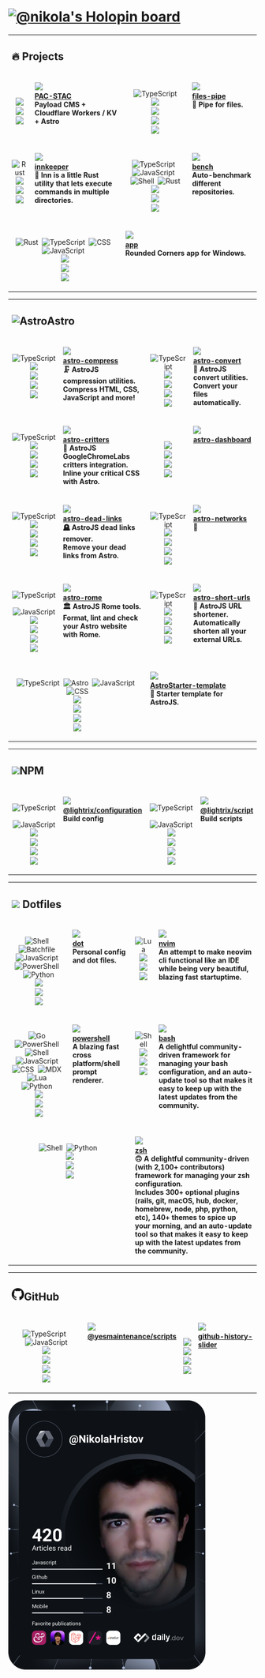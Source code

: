 <h1><a href=https://holopin.io/@nikola target=_blank><img src="https://holopin.io/api/user/board?user=nikola" alt="@nikola's Holopin board"></a></h1><table><tr><td colspan=4><h2>🔥
Projects</h2></td></tr><tr><td colspan=1 valign=top><p align="center"><br><br><a href=https://github.com/AstroStarter/pac-stac target=_blank><picture><source media="(prefers-color-scheme: dark)" srcset="https://img.shields.io/github/last-commit/AstroStarter/pac-stac?label=Last%20Updated&#38;logo=github&#38;color=black&#38;logoColor=white&#38;labelColor=black&#38;logoWidth=15"><source media="(prefers-color-scheme: light)" srcset="https://img.shields.io/github/last-commit/AstroStarter/pac-stac?label=Last%20Updated&#38;logo=github&#38;color=white&#38;logoColor=black&#38;labelColor=white&#38;logoWidth=15"><img src="https://img.shields.io/github/last-commit/AstroStarter/pac-stac?label=Last%20Updated&#38;logo=github&#38;color=black&#38;logoColor=white&#38;labelColor=black&#38;logoWidth=15"></picture></a><br><a href=https://github.com/AstroStarter/pac-stac target=_blank><picture><source media="(prefers-color-scheme: dark)" srcset="https://img.shields.io/github/issues/AstroStarter/pac-stac?label=Issues&#38;logo=github&#38;color=black&#38;logoColor=white&#38;labelColor=black&#38;logoWidth=15"><source media="(prefers-color-scheme: light)" srcset="https://img.shields.io/github/issues/AstroStarter/pac-stac?label=Issues&#38;logo=github&#38;color=white&#38;logoColor=black&#38;labelColor=white&#38;logoWidth=15"><img src="https://img.shields.io/github/issues/AstroStarter/pac-stac?label=Issues&#38;logo=github&#38;color=black&#38;logoColor=white&#38;labelColor=black&#38;logoWidth=15"></picture></a><br><a href=https://github.com/AstroStarter/pac-stac target=_blank><picture><source media="(prefers-color-scheme: dark)" srcset="https://img.shields.io/github/downloads/AstroStarter/pac-stac/total?label=Downloads&#38;logo=github&#38;color=black&#38;logoColor=white&#38;labelColor=black&#38;logoWidth=15"><source media="(prefers-color-scheme: light)" srcset="https://img.shields.io/github/downloads/AstroStarter/pac-stac/total?label=Downloads&#38;logo=github&#38;color=white&#38;logoColor=black&#38;labelColor=white&#38;logoWidth=15"><img src="https://img.shields.io/github/downloads/AstroStarter/pac-stac/total?label=Downloads&#38;logo=github&#38;color=black&#38;logoColor=white&#38;labelColor=black&#38;logoWidth=15"></picture></a><br></p></td><td colspan=1 valign=top><br><a href=https://github.com/AstroStarter/PAC-STAC target=_blank><picture><source media="(prefers-color-scheme: dark)" srcset="https://img.shields.io/github/stars/AstroStarter/PAC-STAC?label=stars&#38;logo=github&#38;color=black&#38;logoColor=white&#38;labelColor=black&#38;logoWidth=15"><source media="(prefers-color-scheme: light)" srcset="https://img.shields.io/github/stars/AstroStarter/PAC-STAC?label=stars&#38;logo=github&#38;color=white&#38;logoColor=black&#38;labelColor=white&#38;logoWidth=15"><img src="https://img.shields.io/github/stars/AstroStarter/PAC-STAC?label=stars&#38;logo=github&#38;color=black&#38;logoColor=white&#38;labelColor=black&#38;logoWidth=15"></picture></a><br><a href=https://github.com/AstroStarter/PAC-STAC target=_blank><b>PAC-STAC</b></a><br><b>Payload
CMS + Cloudflare Workers / KV +
Astro</b><br></td><td colspan=1 valign=top><p align="center"><br><picture><source media="(prefers-color-scheme: dark)" srcset=https://nikolahristov.tech/_astro/typescriptLight.90efbc69.svg><source media="(prefers-color-scheme: light)" srcset=https://nikolahristov.tech/_astro/typescriptDark.fb76ee32.svg><img src=https://nikolahristov.tech/_astro/typescriptLight.90efbc69.svg width=18 alt=TypeScript height=18 title="8.88 KB of TypeScript"></picture><br><a href=https://github.com/Lightrix/files-pipe/actions/workflows/node.yml target=_blank><picture><source media="(prefers-color-scheme: dark)" srcset="https://img.shields.io/github/actions/workflow/status/Lightrix/files-pipe/node.yml?branch=main&#38;label=Build&#38;logo=node.js&#38;color=black&#38;logoColor=white&#38;labelColor=black&#38;logoWidth=15"><source media="(prefers-color-scheme: light)" srcset="https://img.shields.io/github/actions/workflow/status/Lightrix/files-pipe/node.yml?branch=main&#38;label=Build&#38;logo=node.js&#38;color=white&#38;logoColor=black&#38;labelColor=white&#38;logoWidth=15"><img src="https://img.shields.io/github/actions/workflow/status/Lightrix/files-pipe/node.yml?branch=main&#38;label=Build&#38;logo=node.js&#38;color=black&#38;logoColor=white&#38;labelColor=black&#38;logoWidth=15"></picture></a><br><a href=https://npmjs.org/files-pipe target=_blank><picture><source media="(prefers-color-scheme: dark)" srcset="https://img.shields.io/npm/v/files-pipe?label=Version&#38;logo=npm&#38;color=black&#38;logoColor=white&#38;labelColor=black&#38;logoWidth=15"><source media="(prefers-color-scheme: light)" srcset="https://img.shields.io/npm/v/files-pipe?label=Version&#38;logo=npm&#38;color=white&#38;logoColor=black&#38;labelColor=white&#38;logoWidth=15"><img src="https://img.shields.io/npm/v/files-pipe?label=Version&#38;logo=npm&#38;color=black&#38;logoColor=white&#38;labelColor=black&#38;logoWidth=15"></picture></a><br><a href=https://npmjs.org/files-pipe target=_blank><picture><source media="(prefers-color-scheme: dark)" srcset="https://img.shields.io/librariesio/release/npm/files-pipe?label=Dependencies&#38;logo=dependabot&#38;color=black&#38;logoColor=white&#38;labelColor=black&#38;logoWidth=15"><source media="(prefers-color-scheme: light)" srcset="https://img.shields.io/librariesio/release/npm/files-pipe?label=Dependencies&#38;logo=dependabot&#38;color=white&#38;logoColor=black&#38;labelColor=white&#38;logoWidth=15"><img src="https://img.shields.io/librariesio/release/npm/files-pipe?label=Dependencies&#38;logo=dependabot&#38;color=black&#38;logoColor=white&#38;labelColor=black&#38;logoWidth=15"></picture></a><br><a href=https://npmjs.org/files-pipe target=_blank><picture><source media="(prefers-color-scheme: dark)" srcset="https://img.shields.io/npm/dw/files-pipe?label=Downloads&#38;logo=npm&#38;color=black&#38;logoColor=white&#38;labelColor=black&#38;logoWidth=15"><source media="(prefers-color-scheme: light)" srcset="https://img.shields.io/npm/dw/files-pipe?label=Downloads&#38;logo=npm&#38;color=white&#38;logoColor=black&#38;labelColor=white&#38;logoWidth=15"><img src="https://img.shields.io/npm/dw/files-pipe?label=Downloads&#38;logo=npm&#38;color=black&#38;logoColor=white&#38;labelColor=black&#38;logoWidth=15"></picture></a><br></p></td><td colspan=1 valign=top><br><a href=https://github.com/Lightrix/files-pipe target=_blank><picture><source media="(prefers-color-scheme: dark)" srcset="https://img.shields.io/github/stars/Lightrix/files-pipe?label=stars&#38;logo=github&#38;color=black&#38;logoColor=white&#38;labelColor=black&#38;logoWidth=15"><source media="(prefers-color-scheme: light)" srcset="https://img.shields.io/github/stars/Lightrix/files-pipe?label=stars&#38;logo=github&#38;color=white&#38;logoColor=black&#38;labelColor=white&#38;logoWidth=15"><img src="https://img.shields.io/github/stars/Lightrix/files-pipe?label=stars&#38;logo=github&#38;color=black&#38;logoColor=white&#38;labelColor=black&#38;logoWidth=15"></picture></a><br><a href=https://github.com/Lightrix/files-pipe target=_blank><b>files-pipe</b></a><br><b>🧪
Pipe for
files.<br /></b><br></td></tr><tr><td colspan=1 valign=top><p align="center"><br><picture><source media="(prefers-color-scheme: dark)" srcset=https://nikolahristov.tech/_astro/rustLight.f4c1c2a4.svg><source media="(prefers-color-scheme: light)" srcset=https://nikolahristov.tech/_astro/rustDark.1cee86fe.svg><img src=https://nikolahristov.tech/_astro/rustLight.f4c1c2a4.svg width=18 alt=Rust height=18 title="4.67 KB of Rust"></picture><br><a href=https://github.com/Lightrix/innkeeper/actions/workflows/rust.yml target=_blank><picture><source media="(prefers-color-scheme: dark)" srcset="https://img.shields.io/github/actions/workflow/status/Lightrix/innkeeper/rust.yml?branch=main&#38;label=Build&#38;logo=rust&#38;color=black&#38;logoColor=white&#38;labelColor=black&#38;logoWidth=15"><source media="(prefers-color-scheme: light)" srcset="https://img.shields.io/github/actions/workflow/status/Lightrix/innkeeper/rust.yml?branch=main&#38;label=Build&#38;logo=rust&#38;color=white&#38;logoColor=black&#38;labelColor=white&#38;logoWidth=15"><img src="https://img.shields.io/github/actions/workflow/status/Lightrix/innkeeper/rust.yml?branch=main&#38;label=Build&#38;logo=rust&#38;color=black&#38;logoColor=white&#38;labelColor=black&#38;logoWidth=15"></picture></a><br><a href=https://crates.io/innkeeper target=_blank><picture><source media="(prefers-color-scheme: dark)" srcset="https://img.shields.io/crates/v/innkeeper?label=Version&#38;logo=rust&#38;color=black&#38;logoColor=white&#38;labelColor=black&#38;logoWidth=15"><source media="(prefers-color-scheme: light)" srcset="https://img.shields.io/crates/v/innkeeper?label=Version&#38;logo=rust&#38;color=white&#38;logoColor=black&#38;labelColor=white&#38;logoWidth=15"><img src="https://img.shields.io/crates/v/innkeeper?label=Version&#38;logo=rust&#38;color=black&#38;logoColor=white&#38;labelColor=black&#38;logoWidth=15"></picture></a><br><a href=https://crates.io/innkeeper target=_blank><picture><source media="(prefers-color-scheme: dark)" srcset="https://img.shields.io/crates/d/innkeeper?label=Downloads&#38;logo=rust&#38;color=black&#38;logoColor=white&#38;labelColor=black&#38;logoWidth=15"><source media="(prefers-color-scheme: light)" srcset="https://img.shields.io/crates/d/innkeeper?label=Downloads&#38;logo=rust&#38;color=white&#38;logoColor=black&#38;labelColor=white&#38;logoWidth=15"><img src="https://img.shields.io/crates/d/innkeeper?label=Downloads&#38;logo=rust&#38;color=black&#38;logoColor=white&#38;labelColor=black&#38;logoWidth=15"></picture></a><br></p></td><td colspan=1 valign=top><br><a href=https://github.com/Lightrix/innkeeper.git target=_blank><picture><source media="(prefers-color-scheme: dark)" srcset="https://img.shields.io/github/stars/Lightrix/innkeeper?label=stars&#38;logo=github&#38;color=black&#38;logoColor=white&#38;labelColor=black&#38;logoWidth=15"><source media="(prefers-color-scheme: light)" srcset="https://img.shields.io/github/stars/Lightrix/innkeeper?label=stars&#38;logo=github&#38;color=white&#38;logoColor=black&#38;labelColor=white&#38;logoWidth=15"><img src="https://img.shields.io/github/stars/Lightrix/innkeeper?label=stars&#38;logo=github&#38;color=black&#38;logoColor=white&#38;labelColor=black&#38;logoWidth=15"></picture></a><br><a href=https://github.com/Lightrix/innkeeper.git target=_blank><b>innkeeper</b></a><br><b>🍺
Inn is a little Rust utility that lets execute commands in multiple
directories.<br /></b><br></td><td colspan=1 valign=top><p align="center"><br><picture><source media="(prefers-color-scheme: dark)" srcset=https://nikolahristov.tech/_astro/typescriptLight.90efbc69.svg><source media="(prefers-color-scheme: light)" srcset=https://nikolahristov.tech/_astro/typescriptDark.fb76ee32.svg><img src=https://nikolahristov.tech/_astro/typescriptLight.90efbc69.svg width=18 alt=TypeScript height=18 title="6.01 KB of TypeScript"></picture>&nbsp;&nbsp;<picture><source media="(prefers-color-scheme: dark)" srcset=https://nikolahristov.tech/_astro/javascriptLight.68bc2739.svg><source media="(prefers-color-scheme: light)" srcset=https://nikolahristov.tech/_astro/javascriptDark.0592fbdb.svg><img src=https://nikolahristov.tech/_astro/javascriptLight.68bc2739.svg width=18 alt=JavaScript height=18 title="907 Bytes of JavaScript"></picture>&nbsp;&nbsp;<picture><source media="(prefers-color-scheme: dark)" srcset=https://nikolahristov.tech/_astro/gnubashLight.fa755e54.svg><source media="(prefers-color-scheme: light)" srcset=https://nikolahristov.tech/_astro/gnubashDark.7da7f52b.svg><img src=https://nikolahristov.tech/_astro/gnubashLight.fa755e54.svg width=18 alt=Shell height=18 title="751 Bytes of Shell"></picture>&nbsp;&nbsp;<picture><source media="(prefers-color-scheme: dark)" srcset=https://nikolahristov.tech/_astro/rustLight.f4c1c2a4.svg><source media="(prefers-color-scheme: light)" srcset=https://nikolahristov.tech/_astro/rustDark.1cee86fe.svg><img src=https://nikolahristov.tech/_astro/rustLight.f4c1c2a4.svg width=18 alt=Rust height=18 title="13 Bytes of Rust"></picture><br><a href=https://github.com/NikolaRHristov/bench target=_blank><picture><source media="(prefers-color-scheme: dark)" srcset="https://img.shields.io/github/last-commit/NikolaRHristov/bench?label=Last%20Updated&#38;logo=github&#38;color=black&#38;logoColor=white&#38;labelColor=black&#38;logoWidth=15"><source media="(prefers-color-scheme: light)" srcset="https://img.shields.io/github/last-commit/NikolaRHristov/bench?label=Last%20Updated&#38;logo=github&#38;color=white&#38;logoColor=black&#38;labelColor=white&#38;logoWidth=15"><img src="https://img.shields.io/github/last-commit/NikolaRHristov/bench?label=Last%20Updated&#38;logo=github&#38;color=black&#38;logoColor=white&#38;labelColor=black&#38;logoWidth=15"></picture></a><br><a href=https://github.com/NikolaRHristov/bench target=_blank><picture><source media="(prefers-color-scheme: dark)" srcset="https://img.shields.io/github/issues/NikolaRHristov/bench?label=Issues&#38;logo=github&#38;color=black&#38;logoColor=white&#38;labelColor=black&#38;logoWidth=15"><source media="(prefers-color-scheme: light)" srcset="https://img.shields.io/github/issues/NikolaRHristov/bench?label=Issues&#38;logo=github&#38;color=white&#38;logoColor=black&#38;labelColor=white&#38;logoWidth=15"><img src="https://img.shields.io/github/issues/NikolaRHristov/bench?label=Issues&#38;logo=github&#38;color=black&#38;logoColor=white&#38;labelColor=black&#38;logoWidth=15"></picture></a><br><a href=https://github.com/NikolaRHristov/bench target=_blank><picture><source media="(prefers-color-scheme: dark)" srcset="https://img.shields.io/github/downloads/NikolaRHristov/bench/total?label=Downloads&#38;logo=github&#38;color=black&#38;logoColor=white&#38;labelColor=black&#38;logoWidth=15"><source media="(prefers-color-scheme: light)" srcset="https://img.shields.io/github/downloads/NikolaRHristov/bench/total?label=Downloads&#38;logo=github&#38;color=white&#38;logoColor=black&#38;labelColor=white&#38;logoWidth=15"><img src="https://img.shields.io/github/downloads/NikolaRHristov/bench/total?label=Downloads&#38;logo=github&#38;color=black&#38;logoColor=white&#38;labelColor=black&#38;logoWidth=15"></picture></a><br></p></td><td colspan=1 valign=top><br><a href=https://github.com/NikolaRHristov/bench target=_blank><picture><source media="(prefers-color-scheme: dark)" srcset="https://img.shields.io/github/stars/NikolaRHristov/bench?label=stars&#38;logo=github&#38;color=black&#38;logoColor=white&#38;labelColor=black&#38;logoWidth=15"><source media="(prefers-color-scheme: light)" srcset="https://img.shields.io/github/stars/NikolaRHristov/bench?label=stars&#38;logo=github&#38;color=white&#38;logoColor=black&#38;labelColor=white&#38;logoWidth=15"><img src="https://img.shields.io/github/stars/NikolaRHristov/bench?label=stars&#38;logo=github&#38;color=black&#38;logoColor=white&#38;labelColor=black&#38;logoWidth=15"></picture></a><br><a href=https://github.com/NikolaRHristov/bench target=_blank><b>bench</b></a><br><b>Auto-benchmark
different
repositories.<br /></b><br></td></tr><tr><td colspan=2 valign=top><p align="center"><br><picture><source media="(prefers-color-scheme: dark)" srcset=https://nikolahristov.tech/_astro/rustLight.f4c1c2a4.svg><source media="(prefers-color-scheme: light)" srcset=https://nikolahristov.tech/_astro/rustDark.1cee86fe.svg><img src=https://nikolahristov.tech/_astro/rustLight.f4c1c2a4.svg width=18 alt=Rust height=18 title="7.25 KB of Rust"></picture>&nbsp;&nbsp;<picture><source media="(prefers-color-scheme: dark)" srcset=https://nikolahristov.tech/_astro/typescriptLight.90efbc69.svg><source media="(prefers-color-scheme: light)" srcset=https://nikolahristov.tech/_astro/typescriptDark.fb76ee32.svg><img src=https://nikolahristov.tech/_astro/typescriptLight.90efbc69.svg width=18 alt=TypeScript height=18 title="1.95 KB of TypeScript"></picture>&nbsp;&nbsp;<picture><source media="(prefers-color-scheme: dark)" srcset=https://nikolahristov.tech/_astro/css3Light.49da8b1d.svg><source media="(prefers-color-scheme: light)" srcset=https://nikolahristov.tech/_astro/css3Dark.c4763708.svg><img src=https://nikolahristov.tech/_astro/css3Light.49da8b1d.svg width=18 alt=CSS height=18 title="865 Bytes of CSS"></picture>&nbsp;&nbsp;<picture><source media="(prefers-color-scheme: dark)" srcset=https://nikolahristov.tech/_astro/javascriptLight.68bc2739.svg><source media="(prefers-color-scheme: light)" srcset=https://nikolahristov.tech/_astro/javascriptDark.0592fbdb.svg><img src=https://nikolahristov.tech/_astro/javascriptLight.68bc2739.svg width=18 alt=JavaScript height=18 title="619 Bytes of JavaScript"></picture>&nbsp;&nbsp;<br><a href=https://github.com/RoundedCorners/app target=_blank><picture><source media="(prefers-color-scheme: dark)" srcset="https://img.shields.io/github/last-commit/RoundedCorners/app?label=Last%20Updated&#38;logo=github&#38;color=black&#38;logoColor=white&#38;labelColor=black&#38;logoWidth=15"><source media="(prefers-color-scheme: light)" srcset="https://img.shields.io/github/last-commit/RoundedCorners/app?label=Last%20Updated&#38;logo=github&#38;color=white&#38;logoColor=black&#38;labelColor=white&#38;logoWidth=15"><img src="https://img.shields.io/github/last-commit/RoundedCorners/app?label=Last%20Updated&#38;logo=github&#38;color=black&#38;logoColor=white&#38;labelColor=black&#38;logoWidth=15"></picture></a><br><a href=https://github.com/RoundedCorners/app target=_blank><picture><source media="(prefers-color-scheme: dark)" srcset="https://img.shields.io/github/issues/RoundedCorners/app?label=Issues&#38;logo=github&#38;color=black&#38;logoColor=white&#38;labelColor=black&#38;logoWidth=15"><source media="(prefers-color-scheme: light)" srcset="https://img.shields.io/github/issues/RoundedCorners/app?label=Issues&#38;logo=github&#38;color=white&#38;logoColor=black&#38;labelColor=white&#38;logoWidth=15"><img src="https://img.shields.io/github/issues/RoundedCorners/app?label=Issues&#38;logo=github&#38;color=black&#38;logoColor=white&#38;labelColor=black&#38;logoWidth=15"></picture></a><br><a href=https://github.com/RoundedCorners/app target=_blank><picture><source media="(prefers-color-scheme: dark)" srcset="https://img.shields.io/github/downloads/RoundedCorners/app/total?label=Downloads&#38;logo=github&#38;color=black&#38;logoColor=white&#38;labelColor=black&#38;logoWidth=15"><source media="(prefers-color-scheme: light)" srcset="https://img.shields.io/github/downloads/RoundedCorners/app/total?label=Downloads&#38;logo=github&#38;color=white&#38;logoColor=black&#38;labelColor=white&#38;logoWidth=15"><img src="https://img.shields.io/github/downloads/RoundedCorners/app/total?label=Downloads&#38;logo=github&#38;color=black&#38;logoColor=white&#38;labelColor=black&#38;logoWidth=15"></picture></a><br></p></td><td colspan=2 valign=top><br><a href=https://github.com/RoundedCorners/app target=_blank><picture><source media="(prefers-color-scheme: dark)" srcset="https://img.shields.io/github/stars/RoundedCorners/app?label=stars&#38;logo=github&#38;color=black&#38;logoColor=white&#38;labelColor=black&#38;logoWidth=15"><source media="(prefers-color-scheme: light)" srcset="https://img.shields.io/github/stars/RoundedCorners/app?label=stars&#38;logo=github&#38;color=white&#38;logoColor=black&#38;labelColor=white&#38;logoWidth=15"><img src="https://img.shields.io/github/stars/RoundedCorners/app?label=stars&#38;logo=github&#38;color=black&#38;logoColor=white&#38;labelColor=black&#38;logoWidth=15"></picture></a><br><a href=https://github.com/RoundedCorners/app target=_blank><b>app</b></a><br><b>Rounded
Corners app for
Windows.<br /></b><br></td></tr></table><table><tr><td colspan=4><h2><picture><source media="(prefers-color-scheme: dark)" srcset=https://raw.githubusercontent.com/ImageRepository/logos/main/.github/Image/logomark-dark.svg><source media="(prefers-color-scheme: light)" srcset=https://raw.githubusercontent.com/ImageRepository/logos/main/.github/Image/logomark-light.svg><img src=https://raw.githubusercontent.com/ImageRepository/logos/main/.github/Image/logomark-light.svg width=25 alt=Astro></picture>Astro</h2></td></tr><tr><td colspan=1 valign=top><p align="center"><br><picture><source media="(prefers-color-scheme: dark)" srcset=https://nikolahristov.tech/_astro/typescriptLight.90efbc69.svg><source media="(prefers-color-scheme: light)" srcset=https://nikolahristov.tech/_astro/typescriptDark.fb76ee32.svg><img src=https://nikolahristov.tech/_astro/typescriptLight.90efbc69.svg width=18 alt=TypeScript height=18 title="11.48 KB of TypeScript"></picture><br><a href=https://github.com/astro-community/astro-compress/actions/workflows/node.yml target=_blank><picture><source media="(prefers-color-scheme: dark)" srcset="https://img.shields.io/github/actions/workflow/status/astro-community/astro-compress/node.yml?branch=main&#38;label=Build&#38;logo=node.js&#38;color=black&#38;logoColor=white&#38;labelColor=black&#38;logoWidth=15"><source media="(prefers-color-scheme: light)" srcset="https://img.shields.io/github/actions/workflow/status/astro-community/astro-compress/node.yml?branch=main&#38;label=Build&#38;logo=node.js&#38;color=white&#38;logoColor=black&#38;labelColor=white&#38;logoWidth=15"><img src="https://img.shields.io/github/actions/workflow/status/astro-community/astro-compress/node.yml?branch=main&#38;label=Build&#38;logo=node.js&#38;color=black&#38;logoColor=white&#38;labelColor=black&#38;logoWidth=15"></picture></a><br><a href=https://npmjs.org/astro-compress target=_blank><picture><source media="(prefers-color-scheme: dark)" srcset="https://img.shields.io/npm/v/astro-compress?label=Version&#38;logo=npm&#38;color=black&#38;logoColor=white&#38;labelColor=black&#38;logoWidth=15"><source media="(prefers-color-scheme: light)" srcset="https://img.shields.io/npm/v/astro-compress?label=Version&#38;logo=npm&#38;color=white&#38;logoColor=black&#38;labelColor=white&#38;logoWidth=15"><img src="https://img.shields.io/npm/v/astro-compress?label=Version&#38;logo=npm&#38;color=black&#38;logoColor=white&#38;labelColor=black&#38;logoWidth=15"></picture></a><br><a href=https://npmjs.org/astro-compress target=_blank><picture><source media="(prefers-color-scheme: dark)" srcset="https://img.shields.io/librariesio/release/npm/astro-compress?label=Dependencies&#38;logo=dependabot&#38;color=black&#38;logoColor=white&#38;labelColor=black&#38;logoWidth=15"><source media="(prefers-color-scheme: light)" srcset="https://img.shields.io/librariesio/release/npm/astro-compress?label=Dependencies&#38;logo=dependabot&#38;color=white&#38;logoColor=black&#38;labelColor=white&#38;logoWidth=15"><img src="https://img.shields.io/librariesio/release/npm/astro-compress?label=Dependencies&#38;logo=dependabot&#38;color=black&#38;logoColor=white&#38;labelColor=black&#38;logoWidth=15"></picture></a><br><a href=https://npmjs.org/astro-compress target=_blank><picture><source media="(prefers-color-scheme: dark)" srcset="https://img.shields.io/npm/dw/astro-compress?label=Downloads&#38;logo=npm&#38;color=black&#38;logoColor=white&#38;labelColor=black&#38;logoWidth=15"><source media="(prefers-color-scheme: light)" srcset="https://img.shields.io/npm/dw/astro-compress?label=Downloads&#38;logo=npm&#38;color=white&#38;logoColor=black&#38;labelColor=white&#38;logoWidth=15"><img src="https://img.shields.io/npm/dw/astro-compress?label=Downloads&#38;logo=npm&#38;color=black&#38;logoColor=white&#38;labelColor=black&#38;logoWidth=15"></picture></a><br></p></td><td colspan=1 valign=top><br><a href=https://github.com/astro-community/astro-compress target=_blank><picture><source media="(prefers-color-scheme: dark)" srcset="https://img.shields.io/github/stars/astro-community/astro-compress?label=stars&#38;logo=github&#38;color=black&#38;logoColor=white&#38;labelColor=black&#38;logoWidth=15"><source media="(prefers-color-scheme: light)" srcset="https://img.shields.io/github/stars/astro-community/astro-compress?label=stars&#38;logo=github&#38;color=white&#38;logoColor=black&#38;labelColor=white&#38;logoWidth=15"><img src="https://img.shields.io/github/stars/astro-community/astro-compress?label=stars&#38;logo=github&#38;color=black&#38;logoColor=white&#38;labelColor=black&#38;logoWidth=15"></picture></a><br><a href=https://github.com/astro-community/astro-compress target=_blank><b>astro-compress</b></a><br><b>🗜️
AstroJS compression utilities.<br />Compress HTML, CSS, JavaScript and
more!<br /></b><br></td><td colspan=1 valign=top><p align="center"><br><picture><source media="(prefers-color-scheme: dark)" srcset=https://nikolahristov.tech/_astro/typescriptLight.90efbc69.svg><source media="(prefers-color-scheme: light)" srcset=https://nikolahristov.tech/_astro/typescriptDark.fb76ee32.svg><img src=https://nikolahristov.tech/_astro/typescriptLight.90efbc69.svg width=18 alt=TypeScript height=18 title="1.29 KB of TypeScript"></picture><br><a href=https://github.com/Lightrix/astro-convert/actions/workflows/node.yml target=_blank><picture><source media="(prefers-color-scheme: dark)" srcset="https://img.shields.io/github/actions/workflow/status/Lightrix/astro-convert/node.yml?branch=main&#38;label=Build&#38;logo=node.js&#38;color=black&#38;logoColor=white&#38;labelColor=black&#38;logoWidth=15"><source media="(prefers-color-scheme: light)" srcset="https://img.shields.io/github/actions/workflow/status/Lightrix/astro-convert/node.yml?branch=main&#38;label=Build&#38;logo=node.js&#38;color=white&#38;logoColor=black&#38;labelColor=white&#38;logoWidth=15"><img src="https://img.shields.io/github/actions/workflow/status/Lightrix/astro-convert/node.yml?branch=main&#38;label=Build&#38;logo=node.js&#38;color=black&#38;logoColor=white&#38;labelColor=black&#38;logoWidth=15"></picture></a><br><a href=https://npmjs.org/astro-convert target=_blank><picture><source media="(prefers-color-scheme: dark)" srcset="https://img.shields.io/npm/v/astro-convert?label=Version&#38;logo=npm&#38;color=black&#38;logoColor=white&#38;labelColor=black&#38;logoWidth=15"><source media="(prefers-color-scheme: light)" srcset="https://img.shields.io/npm/v/astro-convert?label=Version&#38;logo=npm&#38;color=white&#38;logoColor=black&#38;labelColor=white&#38;logoWidth=15"><img src="https://img.shields.io/npm/v/astro-convert?label=Version&#38;logo=npm&#38;color=black&#38;logoColor=white&#38;labelColor=black&#38;logoWidth=15"></picture></a><br><a href=https://npmjs.org/astro-convert target=_blank><picture><source media="(prefers-color-scheme: dark)" srcset="https://img.shields.io/librariesio/release/npm/astro-convert?label=Dependencies&#38;logo=dependabot&#38;color=black&#38;logoColor=white&#38;labelColor=black&#38;logoWidth=15"><source media="(prefers-color-scheme: light)" srcset="https://img.shields.io/librariesio/release/npm/astro-convert?label=Dependencies&#38;logo=dependabot&#38;color=white&#38;logoColor=black&#38;labelColor=white&#38;logoWidth=15"><img src="https://img.shields.io/librariesio/release/npm/astro-convert?label=Dependencies&#38;logo=dependabot&#38;color=black&#38;logoColor=white&#38;labelColor=black&#38;logoWidth=15"></picture></a><br><a href=https://npmjs.org/astro-convert target=_blank><picture><source media="(prefers-color-scheme: dark)" srcset="https://img.shields.io/npm/dw/astro-convert?label=Downloads&#38;logo=npm&#38;color=black&#38;logoColor=white&#38;labelColor=black&#38;logoWidth=15"><source media="(prefers-color-scheme: light)" srcset="https://img.shields.io/npm/dw/astro-convert?label=Downloads&#38;logo=npm&#38;color=white&#38;logoColor=black&#38;labelColor=white&#38;logoWidth=15"><img src="https://img.shields.io/npm/dw/astro-convert?label=Downloads&#38;logo=npm&#38;color=black&#38;logoColor=white&#38;labelColor=black&#38;logoWidth=15"></picture></a><br></p></td><td colspan=1 valign=top><br><a href=https://github.com/Lightrix/astro-convert target=_blank><picture><source media="(prefers-color-scheme: dark)" srcset="https://img.shields.io/github/stars/Lightrix/astro-convert?label=stars&#38;logo=github&#38;color=black&#38;logoColor=white&#38;labelColor=black&#38;logoWidth=15"><source media="(prefers-color-scheme: light)" srcset="https://img.shields.io/github/stars/Lightrix/astro-convert?label=stars&#38;logo=github&#38;color=white&#38;logoColor=black&#38;labelColor=white&#38;logoWidth=15"><img src="https://img.shields.io/github/stars/Lightrix/astro-convert?label=stars&#38;logo=github&#38;color=black&#38;logoColor=white&#38;labelColor=black&#38;logoWidth=15"></picture></a><br><a href=https://github.com/Lightrix/astro-convert target=_blank><b>astro-convert</b></a><br><b>🫶
AstroJS convert utilities.<br />Convert your files
automatically.<br /></b><br></td></tr><tr><td colspan=1 valign=top><p align="center"><br><picture><source media="(prefers-color-scheme: dark)" srcset=https://nikolahristov.tech/_astro/typescriptLight.90efbc69.svg><source media="(prefers-color-scheme: light)" srcset=https://nikolahristov.tech/_astro/typescriptDark.fb76ee32.svg><img src=https://nikolahristov.tech/_astro/typescriptLight.90efbc69.svg width=18 alt=TypeScript height=18 title="3.23 KB of TypeScript"></picture><br><a href=https://github.com/astro-community/astro-critters/actions/workflows/node.yml target=_blank><picture><source media="(prefers-color-scheme: dark)" srcset="https://img.shields.io/github/actions/workflow/status/astro-community/astro-critters/node.yml?branch=main&#38;label=Build&#38;logo=node.js&#38;color=black&#38;logoColor=white&#38;labelColor=black&#38;logoWidth=15"><source media="(prefers-color-scheme: light)" srcset="https://img.shields.io/github/actions/workflow/status/astro-community/astro-critters/node.yml?branch=main&#38;label=Build&#38;logo=node.js&#38;color=white&#38;logoColor=black&#38;labelColor=white&#38;logoWidth=15"><img src="https://img.shields.io/github/actions/workflow/status/astro-community/astro-critters/node.yml?branch=main&#38;label=Build&#38;logo=node.js&#38;color=black&#38;logoColor=white&#38;labelColor=black&#38;logoWidth=15"></picture></a><br><a href=https://npmjs.org/astro-critters target=_blank><picture><source media="(prefers-color-scheme: dark)" srcset="https://img.shields.io/npm/v/astro-critters?label=Version&#38;logo=npm&#38;color=black&#38;logoColor=white&#38;labelColor=black&#38;logoWidth=15"><source media="(prefers-color-scheme: light)" srcset="https://img.shields.io/npm/v/astro-critters?label=Version&#38;logo=npm&#38;color=white&#38;logoColor=black&#38;labelColor=white&#38;logoWidth=15"><img src="https://img.shields.io/npm/v/astro-critters?label=Version&#38;logo=npm&#38;color=black&#38;logoColor=white&#38;labelColor=black&#38;logoWidth=15"></picture></a><br><a href=https://npmjs.org/astro-critters target=_blank><picture><source media="(prefers-color-scheme: dark)" srcset="https://img.shields.io/librariesio/release/npm/astro-critters?label=Dependencies&#38;logo=dependabot&#38;color=black&#38;logoColor=white&#38;labelColor=black&#38;logoWidth=15"><source media="(prefers-color-scheme: light)" srcset="https://img.shields.io/librariesio/release/npm/astro-critters?label=Dependencies&#38;logo=dependabot&#38;color=white&#38;logoColor=black&#38;labelColor=white&#38;logoWidth=15"><img src="https://img.shields.io/librariesio/release/npm/astro-critters?label=Dependencies&#38;logo=dependabot&#38;color=black&#38;logoColor=white&#38;labelColor=black&#38;logoWidth=15"></picture></a><br><a href=https://npmjs.org/astro-critters target=_blank><picture><source media="(prefers-color-scheme: dark)" srcset="https://img.shields.io/npm/dw/astro-critters?label=Downloads&#38;logo=npm&#38;color=black&#38;logoColor=white&#38;labelColor=black&#38;logoWidth=15"><source media="(prefers-color-scheme: light)" srcset="https://img.shields.io/npm/dw/astro-critters?label=Downloads&#38;logo=npm&#38;color=white&#38;logoColor=black&#38;labelColor=white&#38;logoWidth=15"><img src="https://img.shields.io/npm/dw/astro-critters?label=Downloads&#38;logo=npm&#38;color=black&#38;logoColor=white&#38;labelColor=black&#38;logoWidth=15"></picture></a><br></p></td><td colspan=1 valign=top><br><a href=https://github.com/astro-community/astro-critters target=_blank><picture><source media="(prefers-color-scheme: dark)" srcset="https://img.shields.io/github/stars/astro-community/astro-critters?label=stars&#38;logo=github&#38;color=black&#38;logoColor=white&#38;labelColor=black&#38;logoWidth=15"><source media="(prefers-color-scheme: light)" srcset="https://img.shields.io/github/stars/astro-community/astro-critters?label=stars&#38;logo=github&#38;color=white&#38;logoColor=black&#38;labelColor=white&#38;logoWidth=15"><img src="https://img.shields.io/github/stars/astro-community/astro-critters?label=stars&#38;logo=github&#38;color=black&#38;logoColor=white&#38;labelColor=black&#38;logoWidth=15"></picture></a><br><a href=https://github.com/astro-community/astro-critters target=_blank><b>astro-critters</b></a><br><b>🦔
AstroJS GoogleChromeLabs critters integration.<br />Inline your critical CSS
with
Astro.<br /></b><br></td><td colspan=1 valign=top><p align="center"><br><br><a href=https://github.com/nikolaxhristov/astro-dashboard/actions/workflows/node.yml target=_blank><picture><source media="(prefers-color-scheme: dark)" srcset="https://img.shields.io/github/actions/workflow/status/nikolaxhristov/astro-dashboard/node.yml?branch=main&#38;label=Build&#38;logo=node.js&#38;color=black&#38;logoColor=white&#38;labelColor=black&#38;logoWidth=15"><source media="(prefers-color-scheme: light)" srcset="https://img.shields.io/github/actions/workflow/status/nikolaxhristov/astro-dashboard/node.yml?branch=main&#38;label=Build&#38;logo=node.js&#38;color=white&#38;logoColor=black&#38;labelColor=white&#38;logoWidth=15"><img src="https://img.shields.io/github/actions/workflow/status/nikolaxhristov/astro-dashboard/node.yml?branch=main&#38;label=Build&#38;logo=node.js&#38;color=black&#38;logoColor=white&#38;labelColor=black&#38;logoWidth=15"></picture></a><br><a href=https://npmjs.org/astro-dashboard target=_blank><picture><source media="(prefers-color-scheme: dark)" srcset="https://img.shields.io/npm/v/astro-dashboard?label=Version&#38;logo=npm&#38;color=black&#38;logoColor=white&#38;labelColor=black&#38;logoWidth=15"><source media="(prefers-color-scheme: light)" srcset="https://img.shields.io/npm/v/astro-dashboard?label=Version&#38;logo=npm&#38;color=white&#38;logoColor=black&#38;labelColor=white&#38;logoWidth=15"><img src="https://img.shields.io/npm/v/astro-dashboard?label=Version&#38;logo=npm&#38;color=black&#38;logoColor=white&#38;labelColor=black&#38;logoWidth=15"></picture></a><br><a href=https://npmjs.org/astro-dashboard target=_blank><picture><source media="(prefers-color-scheme: dark)" srcset="https://img.shields.io/librariesio/release/npm/astro-dashboard?label=Dependencies&#38;logo=dependabot&#38;color=black&#38;logoColor=white&#38;labelColor=black&#38;logoWidth=15"><source media="(prefers-color-scheme: light)" srcset="https://img.shields.io/librariesio/release/npm/astro-dashboard?label=Dependencies&#38;logo=dependabot&#38;color=white&#38;logoColor=black&#38;labelColor=white&#38;logoWidth=15"><img src="https://img.shields.io/librariesio/release/npm/astro-dashboard?label=Dependencies&#38;logo=dependabot&#38;color=black&#38;logoColor=white&#38;labelColor=black&#38;logoWidth=15"></picture></a><br><a href=https://npmjs.org/astro-dashboard target=_blank><picture><source media="(prefers-color-scheme: dark)" srcset="https://img.shields.io/npm/dw/astro-dashboard?label=Downloads&#38;logo=npm&#38;color=black&#38;logoColor=white&#38;labelColor=black&#38;logoWidth=15"><source media="(prefers-color-scheme: light)" srcset="https://img.shields.io/npm/dw/astro-dashboard?label=Downloads&#38;logo=npm&#38;color=white&#38;logoColor=black&#38;labelColor=white&#38;logoWidth=15"><img src="https://img.shields.io/npm/dw/astro-dashboard?label=Downloads&#38;logo=npm&#38;color=black&#38;logoColor=white&#38;labelColor=black&#38;logoWidth=15"></picture></a><br></p></td><td colspan=1 valign=top><br><a href=https://github.com/nikolaxhristov/astro-dashboard target=_blank><picture><source media="(prefers-color-scheme: dark)" srcset="https://img.shields.io/github/stars/nikolaxhristov/astro-dashboard?label=stars&#38;logo=github&#38;color=black&#38;logoColor=white&#38;labelColor=black&#38;logoWidth=15"><source media="(prefers-color-scheme: light)" srcset="https://img.shields.io/github/stars/nikolaxhristov/astro-dashboard?label=stars&#38;logo=github&#38;color=white&#38;logoColor=black&#38;labelColor=white&#38;logoWidth=15"><img src="https://img.shields.io/github/stars/nikolaxhristov/astro-dashboard?label=stars&#38;logo=github&#38;color=black&#38;logoColor=white&#38;labelColor=black&#38;logoWidth=15"></picture></a><br><a href=https://github.com/nikolaxhristov/astro-dashboard target=_blank><b>astro-dashboard</b></a><br><b></b><br></td></tr><tr><td colspan=1 valign=top><p align="center"><br><picture><source media="(prefers-color-scheme: dark)" srcset=https://nikolahristov.tech/_astro/typescriptLight.90efbc69.svg><source media="(prefers-color-scheme: light)" srcset=https://nikolahristov.tech/_astro/typescriptDark.fb76ee32.svg><img src=https://nikolahristov.tech/_astro/typescriptLight.90efbc69.svg width=18 alt=TypeScript height=18 title="1.29 KB of TypeScript"></picture><br><a href=https://github.com/Playform/astro-dead-links/actions/workflows/node.yml target=_blank><picture><source media="(prefers-color-scheme: dark)" srcset="https://img.shields.io/github/actions/workflow/status/Playform/astro-dead-links/node.yml?branch=main&#38;label=Build&#38;logo=node.js&#38;color=black&#38;logoColor=white&#38;labelColor=black&#38;logoWidth=15"><source media="(prefers-color-scheme: light)" srcset="https://img.shields.io/github/actions/workflow/status/Playform/astro-dead-links/node.yml?branch=main&#38;label=Build&#38;logo=node.js&#38;color=white&#38;logoColor=black&#38;labelColor=white&#38;logoWidth=15"><img src="https://img.shields.io/github/actions/workflow/status/Playform/astro-dead-links/node.yml?branch=main&#38;label=Build&#38;logo=node.js&#38;color=black&#38;logoColor=white&#38;labelColor=black&#38;logoWidth=15"></picture></a><br><a href=https://npmjs.org/astro-dead-links target=_blank><picture><source media="(prefers-color-scheme: dark)" srcset="https://img.shields.io/npm/v/astro-dead-links?label=Version&#38;logo=npm&#38;color=black&#38;logoColor=white&#38;labelColor=black&#38;logoWidth=15"><source media="(prefers-color-scheme: light)" srcset="https://img.shields.io/npm/v/astro-dead-links?label=Version&#38;logo=npm&#38;color=white&#38;logoColor=black&#38;labelColor=white&#38;logoWidth=15"><img src="https://img.shields.io/npm/v/astro-dead-links?label=Version&#38;logo=npm&#38;color=black&#38;logoColor=white&#38;labelColor=black&#38;logoWidth=15"></picture></a><br><a href=https://npmjs.org/astro-dead-links target=_blank><picture><source media="(prefers-color-scheme: dark)" srcset="https://img.shields.io/librariesio/release/npm/astro-dead-links?label=Dependencies&#38;logo=dependabot&#38;color=black&#38;logoColor=white&#38;labelColor=black&#38;logoWidth=15"><source media="(prefers-color-scheme: light)" srcset="https://img.shields.io/librariesio/release/npm/astro-dead-links?label=Dependencies&#38;logo=dependabot&#38;color=white&#38;logoColor=black&#38;labelColor=white&#38;logoWidth=15"><img src="https://img.shields.io/librariesio/release/npm/astro-dead-links?label=Dependencies&#38;logo=dependabot&#38;color=black&#38;logoColor=white&#38;labelColor=black&#38;logoWidth=15"></picture></a><br><a href=https://npmjs.org/astro-dead-links target=_blank><picture><source media="(prefers-color-scheme: dark)" srcset="https://img.shields.io/npm/dw/astro-dead-links?label=Downloads&#38;logo=npm&#38;color=black&#38;logoColor=white&#38;labelColor=black&#38;logoWidth=15"><source media="(prefers-color-scheme: light)" srcset="https://img.shields.io/npm/dw/astro-dead-links?label=Downloads&#38;logo=npm&#38;color=white&#38;logoColor=black&#38;labelColor=white&#38;logoWidth=15"><img src="https://img.shields.io/npm/dw/astro-dead-links?label=Downloads&#38;logo=npm&#38;color=black&#38;logoColor=white&#38;labelColor=black&#38;logoWidth=15"></picture></a><br></p></td><td colspan=1 valign=top><br><a href=https://github.com/Playform/astro-dead-links target=_blank><picture><source media="(prefers-color-scheme: dark)" srcset="https://img.shields.io/github/stars/Playform/astro-dead-links?label=stars&#38;logo=github&#38;color=black&#38;logoColor=white&#38;labelColor=black&#38;logoWidth=15"><source media="(prefers-color-scheme: light)" srcset="https://img.shields.io/github/stars/Playform/astro-dead-links?label=stars&#38;logo=github&#38;color=white&#38;logoColor=black&#38;labelColor=white&#38;logoWidth=15"><img src="https://img.shields.io/github/stars/Playform/astro-dead-links?label=stars&#38;logo=github&#38;color=black&#38;logoColor=white&#38;labelColor=black&#38;logoWidth=15"></picture></a><br><a href=https://github.com/Playform/astro-dead-links target=_blank><b>astro-dead-links</b></a><br><b>🪦
AstroJS dead links remover.<br />Remove your dead links from
Astro.<br /></b><br></td><td colspan=1 valign=top><p align="center"><br><picture><source media="(prefers-color-scheme: dark)" srcset=https://nikolahristov.tech/_astro/typescriptLight.90efbc69.svg><source media="(prefers-color-scheme: light)" srcset=https://nikolahristov.tech/_astro/typescriptDark.fb76ee32.svg><img src=https://nikolahristov.tech/_astro/typescriptLight.90efbc69.svg width=18 alt=TypeScript height=18 title="167 Bytes of TypeScript"></picture><br><a href=https://github.com/NikolaRHristov/astro-networks/actions/workflows/node.yml target=_blank><picture><source media="(prefers-color-scheme: dark)" srcset="https://img.shields.io/github/actions/workflow/status/NikolaRHristov/astro-networks/node.yml?branch=main&#38;label=Build&#38;logo=node.js&#38;color=black&#38;logoColor=white&#38;labelColor=black&#38;logoWidth=15"><source media="(prefers-color-scheme: light)" srcset="https://img.shields.io/github/actions/workflow/status/NikolaRHristov/astro-networks/node.yml?branch=main&#38;label=Build&#38;logo=node.js&#38;color=white&#38;logoColor=black&#38;labelColor=white&#38;logoWidth=15"><img src="https://img.shields.io/github/actions/workflow/status/NikolaRHristov/astro-networks/node.yml?branch=main&#38;label=Build&#38;logo=node.js&#38;color=black&#38;logoColor=white&#38;labelColor=black&#38;logoWidth=15"></picture></a><br><a href=https://npmjs.org/astro-networks target=_blank><picture><source media="(prefers-color-scheme: dark)" srcset="https://img.shields.io/npm/v/astro-networks?label=Version&#38;logo=npm&#38;color=black&#38;logoColor=white&#38;labelColor=black&#38;logoWidth=15"><source media="(prefers-color-scheme: light)" srcset="https://img.shields.io/npm/v/astro-networks?label=Version&#38;logo=npm&#38;color=white&#38;logoColor=black&#38;labelColor=white&#38;logoWidth=15"><img src="https://img.shields.io/npm/v/astro-networks?label=Version&#38;logo=npm&#38;color=black&#38;logoColor=white&#38;labelColor=black&#38;logoWidth=15"></picture></a><br><a href=https://npmjs.org/astro-networks target=_blank><picture><source media="(prefers-color-scheme: dark)" srcset="https://img.shields.io/librariesio/release/npm/astro-networks?label=Dependencies&#38;logo=dependabot&#38;color=black&#38;logoColor=white&#38;labelColor=black&#38;logoWidth=15"><source media="(prefers-color-scheme: light)" srcset="https://img.shields.io/librariesio/release/npm/astro-networks?label=Dependencies&#38;logo=dependabot&#38;color=white&#38;logoColor=black&#38;labelColor=white&#38;logoWidth=15"><img src="https://img.shields.io/librariesio/release/npm/astro-networks?label=Dependencies&#38;logo=dependabot&#38;color=black&#38;logoColor=white&#38;labelColor=black&#38;logoWidth=15"></picture></a><br><a href=https://npmjs.org/astro-networks target=_blank><picture><source media="(prefers-color-scheme: dark)" srcset="https://img.shields.io/npm/dw/astro-networks?label=Downloads&#38;logo=npm&#38;color=black&#38;logoColor=white&#38;labelColor=black&#38;logoWidth=15"><source media="(prefers-color-scheme: light)" srcset="https://img.shields.io/npm/dw/astro-networks?label=Downloads&#38;logo=npm&#38;color=white&#38;logoColor=black&#38;labelColor=white&#38;logoWidth=15"><img src="https://img.shields.io/npm/dw/astro-networks?label=Downloads&#38;logo=npm&#38;color=black&#38;logoColor=white&#38;labelColor=black&#38;logoWidth=15"></picture></a><br></p></td><td colspan=1 valign=top><br><a href=https://github.com/NikolaRHristov/astro-networks target=_blank><picture><source media="(prefers-color-scheme: dark)" srcset="https://img.shields.io/github/stars/NikolaRHristov/astro-networks?label=stars&#38;logo=github&#38;color=black&#38;logoColor=white&#38;labelColor=black&#38;logoWidth=15"><source media="(prefers-color-scheme: light)" srcset="https://img.shields.io/github/stars/NikolaRHristov/astro-networks?label=stars&#38;logo=github&#38;color=white&#38;logoColor=black&#38;labelColor=white&#38;logoWidth=15"><img src="https://img.shields.io/github/stars/NikolaRHristov/astro-networks?label=stars&#38;logo=github&#38;color=black&#38;logoColor=white&#38;labelColor=black&#38;logoWidth=15"></picture></a><br><a href=https://github.com/NikolaRHristov/astro-networks target=_blank><b>astro-networks</b></a><br><b>🚠</b><br></td></tr><tr><td colspan=1 valign=top><p align="center"><br><picture><source media="(prefers-color-scheme: dark)" srcset=https://nikolahristov.tech/_astro/typescriptLight.90efbc69.svg><source media="(prefers-color-scheme: light)" srcset=https://nikolahristov.tech/_astro/typescriptDark.fb76ee32.svg><img src=https://nikolahristov.tech/_astro/typescriptLight.90efbc69.svg width=18 alt=TypeScript height=18 title="4.51 KB of TypeScript"></picture>&nbsp;&nbsp;<picture><source media="(prefers-color-scheme: dark)" srcset=https://nikolahristov.tech/_astro/javascriptLight.68bc2739.svg><source media="(prefers-color-scheme: light)" srcset=https://nikolahristov.tech/_astro/javascriptDark.0592fbdb.svg><img src=https://nikolahristov.tech/_astro/javascriptLight.68bc2739.svg width=18 alt=JavaScript height=18 title="860 Bytes of JavaScript"></picture><br><a href=https://github.com/astro-community/astro-rome/actions/workflows/node.yml target=_blank><picture><source media="(prefers-color-scheme: dark)" srcset="https://img.shields.io/github/actions/workflow/status/astro-community/astro-rome/node.yml?branch=main&#38;label=Build&#38;logo=node.js&#38;color=black&#38;logoColor=white&#38;labelColor=black&#38;logoWidth=15"><source media="(prefers-color-scheme: light)" srcset="https://img.shields.io/github/actions/workflow/status/astro-community/astro-rome/node.yml?branch=main&#38;label=Build&#38;logo=node.js&#38;color=white&#38;logoColor=black&#38;labelColor=white&#38;logoWidth=15"><img src="https://img.shields.io/github/actions/workflow/status/astro-community/astro-rome/node.yml?branch=main&#38;label=Build&#38;logo=node.js&#38;color=black&#38;logoColor=white&#38;labelColor=black&#38;logoWidth=15"></picture></a><br><a href=https://npmjs.org/astro-rome target=_blank><picture><source media="(prefers-color-scheme: dark)" srcset="https://img.shields.io/npm/v/astro-rome?label=Version&#38;logo=npm&#38;color=black&#38;logoColor=white&#38;labelColor=black&#38;logoWidth=15"><source media="(prefers-color-scheme: light)" srcset="https://img.shields.io/npm/v/astro-rome?label=Version&#38;logo=npm&#38;color=white&#38;logoColor=black&#38;labelColor=white&#38;logoWidth=15"><img src="https://img.shields.io/npm/v/astro-rome?label=Version&#38;logo=npm&#38;color=black&#38;logoColor=white&#38;labelColor=black&#38;logoWidth=15"></picture></a><br><a href=https://npmjs.org/astro-rome target=_blank><picture><source media="(prefers-color-scheme: dark)" srcset="https://img.shields.io/librariesio/release/npm/astro-rome?label=Dependencies&#38;logo=dependabot&#38;color=black&#38;logoColor=white&#38;labelColor=black&#38;logoWidth=15"><source media="(prefers-color-scheme: light)" srcset="https://img.shields.io/librariesio/release/npm/astro-rome?label=Dependencies&#38;logo=dependabot&#38;color=white&#38;logoColor=black&#38;labelColor=white&#38;logoWidth=15"><img src="https://img.shields.io/librariesio/release/npm/astro-rome?label=Dependencies&#38;logo=dependabot&#38;color=black&#38;logoColor=white&#38;labelColor=black&#38;logoWidth=15"></picture></a><br><a href=https://npmjs.org/astro-rome target=_blank><picture><source media="(prefers-color-scheme: dark)" srcset="https://img.shields.io/npm/dw/astro-rome?label=Downloads&#38;logo=npm&#38;color=black&#38;logoColor=white&#38;labelColor=black&#38;logoWidth=15"><source media="(prefers-color-scheme: light)" srcset="https://img.shields.io/npm/dw/astro-rome?label=Downloads&#38;logo=npm&#38;color=white&#38;logoColor=black&#38;labelColor=white&#38;logoWidth=15"><img src="https://img.shields.io/npm/dw/astro-rome?label=Downloads&#38;logo=npm&#38;color=black&#38;logoColor=white&#38;labelColor=black&#38;logoWidth=15"></picture></a><br></p></td><td colspan=1 valign=top><br><a href=https://github.com/astro-community/astro-rome target=_blank><picture><source media="(prefers-color-scheme: dark)" srcset="https://img.shields.io/github/stars/astro-community/astro-rome?label=stars&#38;logo=github&#38;color=black&#38;logoColor=white&#38;labelColor=black&#38;logoWidth=15"><source media="(prefers-color-scheme: light)" srcset="https://img.shields.io/github/stars/astro-community/astro-rome?label=stars&#38;logo=github&#38;color=white&#38;logoColor=black&#38;labelColor=white&#38;logoWidth=15"><img src="https://img.shields.io/github/stars/astro-community/astro-rome?label=stars&#38;logo=github&#38;color=black&#38;logoColor=white&#38;labelColor=black&#38;logoWidth=15"></picture></a><br><a href=https://github.com/astro-community/astro-rome target=_blank><b>astro-rome</b></a><br><b>🏛️
AstroJS Rome tools.<br />Format, lint and check your Astro website with
Rome.<br /></b><br></td><td colspan=1 valign=top><p align="center"><br><picture><source media="(prefers-color-scheme: dark)" srcset=https://nikolahristov.tech/_astro/typescriptLight.90efbc69.svg><source media="(prefers-color-scheme: light)" srcset=https://nikolahristov.tech/_astro/typescriptDark.fb76ee32.svg><img src=https://nikolahristov.tech/_astro/typescriptLight.90efbc69.svg width=18 alt=TypeScript height=18 title="793 Bytes of TypeScript"></picture><br><a href=https://github.com/Playform/astro-short-urls/actions/workflows/node.yml target=_blank><picture><source media="(prefers-color-scheme: dark)" srcset="https://img.shields.io/github/actions/workflow/status/Playform/astro-short-urls/node.yml?branch=main&#38;label=Build&#38;logo=node.js&#38;color=black&#38;logoColor=white&#38;labelColor=black&#38;logoWidth=15"><source media="(prefers-color-scheme: light)" srcset="https://img.shields.io/github/actions/workflow/status/Playform/astro-short-urls/node.yml?branch=main&#38;label=Build&#38;logo=node.js&#38;color=white&#38;logoColor=black&#38;labelColor=white&#38;logoWidth=15"><img src="https://img.shields.io/github/actions/workflow/status/Playform/astro-short-urls/node.yml?branch=main&#38;label=Build&#38;logo=node.js&#38;color=black&#38;logoColor=white&#38;labelColor=black&#38;logoWidth=15"></picture></a><br><a href=https://npmjs.org/astro-short-urls target=_blank><picture><source media="(prefers-color-scheme: dark)" srcset="https://img.shields.io/npm/v/astro-short-urls?label=Version&#38;logo=npm&#38;color=black&#38;logoColor=white&#38;labelColor=black&#38;logoWidth=15"><source media="(prefers-color-scheme: light)" srcset="https://img.shields.io/npm/v/astro-short-urls?label=Version&#38;logo=npm&#38;color=white&#38;logoColor=black&#38;labelColor=white&#38;logoWidth=15"><img src="https://img.shields.io/npm/v/astro-short-urls?label=Version&#38;logo=npm&#38;color=black&#38;logoColor=white&#38;labelColor=black&#38;logoWidth=15"></picture></a><br><a href=https://npmjs.org/astro-short-urls target=_blank><picture><source media="(prefers-color-scheme: dark)" srcset="https://img.shields.io/librariesio/release/npm/astro-short-urls?label=Dependencies&#38;logo=dependabot&#38;color=black&#38;logoColor=white&#38;labelColor=black&#38;logoWidth=15"><source media="(prefers-color-scheme: light)" srcset="https://img.shields.io/librariesio/release/npm/astro-short-urls?label=Dependencies&#38;logo=dependabot&#38;color=white&#38;logoColor=black&#38;labelColor=white&#38;logoWidth=15"><img src="https://img.shields.io/librariesio/release/npm/astro-short-urls?label=Dependencies&#38;logo=dependabot&#38;color=black&#38;logoColor=white&#38;labelColor=black&#38;logoWidth=15"></picture></a><br><a href=https://npmjs.org/astro-short-urls target=_blank><picture><source media="(prefers-color-scheme: dark)" srcset="https://img.shields.io/npm/dw/astro-short-urls?label=Downloads&#38;logo=npm&#38;color=black&#38;logoColor=white&#38;labelColor=black&#38;logoWidth=15"><source media="(prefers-color-scheme: light)" srcset="https://img.shields.io/npm/dw/astro-short-urls?label=Downloads&#38;logo=npm&#38;color=white&#38;logoColor=black&#38;labelColor=white&#38;logoWidth=15"><img src="https://img.shields.io/npm/dw/astro-short-urls?label=Downloads&#38;logo=npm&#38;color=black&#38;logoColor=white&#38;labelColor=black&#38;logoWidth=15"></picture></a><br></p></td><td colspan=1 valign=top><br><a href=https://github.com/Playform/astro-short-urls target=_blank><picture><source media="(prefers-color-scheme: dark)" srcset="https://img.shields.io/github/stars/Playform/astro-short-urls?label=stars&#38;logo=github&#38;color=black&#38;logoColor=white&#38;labelColor=black&#38;logoWidth=15"><source media="(prefers-color-scheme: light)" srcset="https://img.shields.io/github/stars/Playform/astro-short-urls?label=stars&#38;logo=github&#38;color=white&#38;logoColor=black&#38;labelColor=white&#38;logoWidth=15"><img src="https://img.shields.io/github/stars/Playform/astro-short-urls?label=stars&#38;logo=github&#38;color=black&#38;logoColor=white&#38;labelColor=black&#38;logoWidth=15"></picture></a><br><a href=https://github.com/Playform/astro-short-urls target=_blank><b>astro-short-urls</b></a><br><b>🔗
AstroJS URL shortener.<br />Automatically shorten all your external
URLs.<br /></b><br></td></tr><tr><td colspan=2 valign=top><p align="center"><br><picture><source media="(prefers-color-scheme: dark)" srcset=https://nikolahristov.tech/_astro/typescriptLight.90efbc69.svg><source media="(prefers-color-scheme: light)" srcset=https://nikolahristov.tech/_astro/typescriptDark.fb76ee32.svg><img src=https://nikolahristov.tech/_astro/typescriptLight.90efbc69.svg width=18 alt=TypeScript height=18 title="1.38 KB of TypeScript"></picture>&nbsp;&nbsp;<picture><source media="(prefers-color-scheme: dark)" srcset=https://nikolahristov.tech/_astro/astroLight.581cee68.svg><source media="(prefers-color-scheme: light)" srcset=https://nikolahristov.tech/_astro/astroDark.78e868d0.svg><img src=https://nikolahristov.tech/_astro/astroLight.581cee68.svg width=18 alt=Astro height=18 title="1.3 KB of Astro"></picture>&nbsp;&nbsp;<picture><source media="(prefers-color-scheme: dark)" srcset=https://nikolahristov.tech/_astro/javascriptLight.68bc2739.svg><source media="(prefers-color-scheme: light)" srcset=https://nikolahristov.tech/_astro/javascriptDark.0592fbdb.svg><img src=https://nikolahristov.tech/_astro/javascriptLight.68bc2739.svg width=18 alt=JavaScript height=18 title="922 Bytes of JavaScript"></picture>&nbsp;&nbsp;<picture><source media="(prefers-color-scheme: dark)" srcset=https://nikolahristov.tech/_astro/css3Light.49da8b1d.svg><source media="(prefers-color-scheme: light)" srcset=https://nikolahristov.tech/_astro/css3Dark.c4763708.svg><img src=https://nikolahristov.tech/_astro/css3Light.49da8b1d.svg width=18 alt=CSS height=18 title="343 Bytes of CSS"></picture><br><a href=https://github.com/Lightrix/AstroStarter-template/actions/workflows/node.yml target=_blank><picture><source media="(prefers-color-scheme: dark)" srcset="https://img.shields.io/github/actions/workflow/status/Lightrix/AstroStarter-template/node.yml?branch=main&#38;label=Build&#38;logo=node.js&#38;color=black&#38;logoColor=white&#38;labelColor=black&#38;logoWidth=15"><source media="(prefers-color-scheme: light)" srcset="https://img.shields.io/github/actions/workflow/status/Lightrix/AstroStarter-template/node.yml?branch=main&#38;label=Build&#38;logo=node.js&#38;color=white&#38;logoColor=black&#38;labelColor=white&#38;logoWidth=15"><img src="https://img.shields.io/github/actions/workflow/status/Lightrix/AstroStarter-template/node.yml?branch=main&#38;label=Build&#38;logo=node.js&#38;color=black&#38;logoColor=white&#38;labelColor=black&#38;logoWidth=15"></picture></a><br><a href=https://npmjs.org/AstroStarter-template target=_blank><picture><source media="(prefers-color-scheme: dark)" srcset="https://img.shields.io/npm/v/AstroStarter-template?label=Version&#38;logo=npm&#38;color=black&#38;logoColor=white&#38;labelColor=black&#38;logoWidth=15"><source media="(prefers-color-scheme: light)" srcset="https://img.shields.io/npm/v/AstroStarter-template?label=Version&#38;logo=npm&#38;color=white&#38;logoColor=black&#38;labelColor=white&#38;logoWidth=15"><img src="https://img.shields.io/npm/v/AstroStarter-template?label=Version&#38;logo=npm&#38;color=black&#38;logoColor=white&#38;labelColor=black&#38;logoWidth=15"></picture></a><br><a href=https://npmjs.org/AstroStarter-template target=_blank><picture><source media="(prefers-color-scheme: dark)" srcset="https://img.shields.io/librariesio/release/npm/AstroStarter-template?label=Dependencies&#38;logo=dependabot&#38;color=black&#38;logoColor=white&#38;labelColor=black&#38;logoWidth=15"><source media="(prefers-color-scheme: light)" srcset="https://img.shields.io/librariesio/release/npm/AstroStarter-template?label=Dependencies&#38;logo=dependabot&#38;color=white&#38;logoColor=black&#38;labelColor=white&#38;logoWidth=15"><img src="https://img.shields.io/librariesio/release/npm/AstroStarter-template?label=Dependencies&#38;logo=dependabot&#38;color=black&#38;logoColor=white&#38;labelColor=black&#38;logoWidth=15"></picture></a><br><a href=https://npmjs.org/AstroStarter-template target=_blank><picture><source media="(prefers-color-scheme: dark)" srcset="https://img.shields.io/npm/dw/AstroStarter-template?label=Downloads&#38;logo=npm&#38;color=black&#38;logoColor=white&#38;labelColor=black&#38;logoWidth=15"><source media="(prefers-color-scheme: light)" srcset="https://img.shields.io/npm/dw/AstroStarter-template?label=Downloads&#38;logo=npm&#38;color=white&#38;logoColor=black&#38;labelColor=white&#38;logoWidth=15"><img src="https://img.shields.io/npm/dw/AstroStarter-template?label=Downloads&#38;logo=npm&#38;color=black&#38;logoColor=white&#38;labelColor=black&#38;logoWidth=15"></picture></a><br></p></td><td colspan=2 valign=top><br><a href=https://github.com/Lightrix/AstroStarter-template target=_blank><picture><source media="(prefers-color-scheme: dark)" srcset="https://img.shields.io/github/stars/Lightrix/AstroStarter-template?label=stars&#38;logo=github&#38;color=black&#38;logoColor=white&#38;labelColor=black&#38;logoWidth=15"><source media="(prefers-color-scheme: light)" srcset="https://img.shields.io/github/stars/Lightrix/AstroStarter-template?label=stars&#38;logo=github&#38;color=white&#38;logoColor=black&#38;labelColor=white&#38;logoWidth=15"><img src="https://img.shields.io/github/stars/Lightrix/AstroStarter-template?label=stars&#38;logo=github&#38;color=black&#38;logoColor=white&#38;labelColor=black&#38;logoWidth=15"></picture></a><br><a href=https://github.com/Lightrix/AstroStarter-template target=_blank><b>AstroStarter-template</b></a><br><b>📄
Starter template for
AstroJS.<br /></b><br></td></tr></table><table><tr><td colspan=4><h2><picture><source media="(prefers-color-scheme: dark)" srcset=https://raw.githubusercontent.com/npm/logos/master/npm%20square/n.svg><source media="(prefers-color-scheme: light)" srcset=https://raw.githubusercontent.com/npm/logos/master/npm%20square/n.svg><img src=https://raw.githubusercontent.com/npm/logos/master/npm%20square/n.svg width=22></picture>NPM</h2></td></tr><tr><td colspan=1 valign=top><p align="center"><br><picture><source media="(prefers-color-scheme: dark)" srcset=https://nikolahristov.tech/_astro/typescriptLight.90efbc69.svg><source media="(prefers-color-scheme: light)" srcset=https://nikolahristov.tech/_astro/typescriptDark.fb76ee32.svg><img src=https://nikolahristov.tech/_astro/typescriptLight.90efbc69.svg width=18 alt=TypeScript height=18 title="3.55 KB of TypeScript"></picture>&nbsp;&nbsp;<picture><source media="(prefers-color-scheme: dark)" srcset=https://nikolahristov.tech/_astro/javascriptLight.68bc2739.svg><source media="(prefers-color-scheme: light)" srcset=https://nikolahristov.tech/_astro/javascriptDark.0592fbdb.svg><img src=https://nikolahristov.tech/_astro/javascriptLight.68bc2739.svg width=18 alt=JavaScript height=18 title="42 Bytes of JavaScript"></picture><br><a href=https://github.com/Lightrix/NPM/actions/workflows/node.yml target=_blank><picture><source media="(prefers-color-scheme: dark)" srcset="https://img.shields.io/github/actions/workflow/status/Lightrix/NPM/node.yml?branch=main&#38;label=Build&#38;logo=node.js&#38;color=black&#38;logoColor=white&#38;labelColor=black&#38;logoWidth=15"><source media="(prefers-color-scheme: light)" srcset="https://img.shields.io/github/actions/workflow/status/Lightrix/NPM/node.yml?branch=main&#38;label=Build&#38;logo=node.js&#38;color=white&#38;logoColor=black&#38;labelColor=white&#38;logoWidth=15"><img src="https://img.shields.io/github/actions/workflow/status/Lightrix/NPM/node.yml?branch=main&#38;label=Build&#38;logo=node.js&#38;color=black&#38;logoColor=white&#38;labelColor=black&#38;logoWidth=15"></picture></a><br><a href=https://npmjs.org/@lightrix/configuration target=_blank><picture><source media="(prefers-color-scheme: dark)" srcset="https://img.shields.io/npm/v/@lightrix/configuration?label=Version&#38;logo=npm&#38;color=black&#38;logoColor=white&#38;labelColor=black&#38;logoWidth=15"><source media="(prefers-color-scheme: light)" srcset="https://img.shields.io/npm/v/@lightrix/configuration?label=Version&#38;logo=npm&#38;color=white&#38;logoColor=black&#38;labelColor=white&#38;logoWidth=15"><img src="https://img.shields.io/npm/v/@lightrix/configuration?label=Version&#38;logo=npm&#38;color=black&#38;logoColor=white&#38;labelColor=black&#38;logoWidth=15"></picture></a><br><a href=https://npmjs.org/@lightrix/configuration target=_blank><picture><source media="(prefers-color-scheme: dark)" srcset="https://img.shields.io/librariesio/release/npm/@lightrix/configuration?label=Dependencies&#38;logo=dependabot&#38;color=black&#38;logoColor=white&#38;labelColor=black&#38;logoWidth=15"><source media="(prefers-color-scheme: light)" srcset="https://img.shields.io/librariesio/release/npm/@lightrix/configuration?label=Dependencies&#38;logo=dependabot&#38;color=white&#38;logoColor=black&#38;labelColor=white&#38;logoWidth=15"><img src="https://img.shields.io/librariesio/release/npm/@lightrix/configuration?label=Dependencies&#38;logo=dependabot&#38;color=black&#38;logoColor=white&#38;labelColor=black&#38;logoWidth=15"></picture></a><br><a href=https://npmjs.org/@lightrix/configuration target=_blank><picture><source media="(prefers-color-scheme: dark)" srcset="https://img.shields.io/npm/dw/@lightrix/configuration?label=Downloads&#38;logo=npm&#38;color=black&#38;logoColor=white&#38;labelColor=black&#38;logoWidth=15"><source media="(prefers-color-scheme: light)" srcset="https://img.shields.io/npm/dw/@lightrix/configuration?label=Downloads&#38;logo=npm&#38;color=white&#38;logoColor=black&#38;labelColor=white&#38;logoWidth=15"><img src="https://img.shields.io/npm/dw/@lightrix/configuration?label=Downloads&#38;logo=npm&#38;color=black&#38;logoColor=white&#38;labelColor=black&#38;logoWidth=15"></picture></a><br></p></td><td colspan=1 valign=top><br><a href=https://github.com/Lightrix/NPM target=_blank><picture><source media="(prefers-color-scheme: dark)" srcset="https://img.shields.io/github/stars/Lightrix/NPM?label=stars&#38;logo=github&#38;color=black&#38;logoColor=white&#38;labelColor=black&#38;logoWidth=15"><source media="(prefers-color-scheme: light)" srcset="https://img.shields.io/github/stars/Lightrix/NPM?label=stars&#38;logo=github&#38;color=white&#38;logoColor=black&#38;labelColor=white&#38;logoWidth=15"><img src="https://img.shields.io/github/stars/Lightrix/NPM?label=stars&#38;logo=github&#38;color=black&#38;logoColor=white&#38;labelColor=black&#38;logoWidth=15"></picture></a><br><a href=https://github.com/Lightrix/NPM target=_blank><b>@lightrix/configuration</b></a><br><b>Build
config</b><br></td><td colspan=1 valign=top><p align="center"><br><picture><source media="(prefers-color-scheme: dark)" srcset=https://nikolahristov.tech/_astro/typescriptLight.90efbc69.svg><source media="(prefers-color-scheme: light)" srcset=https://nikolahristov.tech/_astro/typescriptDark.fb76ee32.svg><img src=https://nikolahristov.tech/_astro/typescriptLight.90efbc69.svg width=18 alt=TypeScript height=18 title="3.55 KB of TypeScript"></picture>&nbsp;&nbsp;<picture><source media="(prefers-color-scheme: dark)" srcset=https://nikolahristov.tech/_astro/javascriptLight.68bc2739.svg><source media="(prefers-color-scheme: light)" srcset=https://nikolahristov.tech/_astro/javascriptDark.0592fbdb.svg><img src=https://nikolahristov.tech/_astro/javascriptLight.68bc2739.svg width=18 alt=JavaScript height=18 title="42 Bytes of JavaScript"></picture><br><a href=https://github.com/Lightrix/NPM/actions/workflows/node.yml target=_blank><picture><source media="(prefers-color-scheme: dark)" srcset="https://img.shields.io/github/actions/workflow/status/Lightrix/NPM/node.yml?branch=main&#38;label=Build&#38;logo=node.js&#38;color=black&#38;logoColor=white&#38;labelColor=black&#38;logoWidth=15"><source media="(prefers-color-scheme: light)" srcset="https://img.shields.io/github/actions/workflow/status/Lightrix/NPM/node.yml?branch=main&#38;label=Build&#38;logo=node.js&#38;color=white&#38;logoColor=black&#38;labelColor=white&#38;logoWidth=15"><img src="https://img.shields.io/github/actions/workflow/status/Lightrix/NPM/node.yml?branch=main&#38;label=Build&#38;logo=node.js&#38;color=black&#38;logoColor=white&#38;labelColor=black&#38;logoWidth=15"></picture></a><br><a href=https://npmjs.org/@lightrix/script target=_blank><picture><source media="(prefers-color-scheme: dark)" srcset="https://img.shields.io/npm/v/@lightrix/script?label=Version&#38;logo=npm&#38;color=black&#38;logoColor=white&#38;labelColor=black&#38;logoWidth=15"><source media="(prefers-color-scheme: light)" srcset="https://img.shields.io/npm/v/@lightrix/script?label=Version&#38;logo=npm&#38;color=white&#38;logoColor=black&#38;labelColor=white&#38;logoWidth=15"><img src="https://img.shields.io/npm/v/@lightrix/script?label=Version&#38;logo=npm&#38;color=black&#38;logoColor=white&#38;labelColor=black&#38;logoWidth=15"></picture></a><br><a href=https://npmjs.org/@lightrix/script target=_blank><picture><source media="(prefers-color-scheme: dark)" srcset="https://img.shields.io/librariesio/release/npm/@lightrix/script?label=Dependencies&#38;logo=dependabot&#38;color=black&#38;logoColor=white&#38;labelColor=black&#38;logoWidth=15"><source media="(prefers-color-scheme: light)" srcset="https://img.shields.io/librariesio/release/npm/@lightrix/script?label=Dependencies&#38;logo=dependabot&#38;color=white&#38;logoColor=black&#38;labelColor=white&#38;logoWidth=15"><img src="https://img.shields.io/librariesio/release/npm/@lightrix/script?label=Dependencies&#38;logo=dependabot&#38;color=black&#38;logoColor=white&#38;labelColor=black&#38;logoWidth=15"></picture></a><br><a href=https://npmjs.org/@lightrix/script target=_blank><picture><source media="(prefers-color-scheme: dark)" srcset="https://img.shields.io/npm/dw/@lightrix/script?label=Downloads&#38;logo=npm&#38;color=black&#38;logoColor=white&#38;labelColor=black&#38;logoWidth=15"><source media="(prefers-color-scheme: light)" srcset="https://img.shields.io/npm/dw/@lightrix/script?label=Downloads&#38;logo=npm&#38;color=white&#38;logoColor=black&#38;labelColor=white&#38;logoWidth=15"><img src="https://img.shields.io/npm/dw/@lightrix/script?label=Downloads&#38;logo=npm&#38;color=black&#38;logoColor=white&#38;labelColor=black&#38;logoWidth=15"></picture></a><br></p></td><td colspan=1 valign=top><br><a href=https://github.com/Lightrix/NPM target=_blank><picture><source media="(prefers-color-scheme: dark)" srcset="https://img.shields.io/github/stars/Lightrix/NPM?label=stars&#38;logo=github&#38;color=black&#38;logoColor=white&#38;labelColor=black&#38;logoWidth=15"><source media="(prefers-color-scheme: light)" srcset="https://img.shields.io/github/stars/Lightrix/NPM?label=stars&#38;logo=github&#38;color=white&#38;logoColor=black&#38;labelColor=white&#38;logoWidth=15"><img src="https://img.shields.io/github/stars/Lightrix/NPM?label=stars&#38;logo=github&#38;color=black&#38;logoColor=white&#38;labelColor=black&#38;logoWidth=15"></picture></a><br><a href=https://github.com/Lightrix/NPM target=_blank><b>@lightrix/script</b></a><br><b>Build
scripts</b><br></td></tr></table><table><tr><td colspan=4><h2><img src=https://raw.githubusercontent.com/jglovier/dotfiles-logo/master/dotfiles-logo-icon.png width=16>
Dotfiles</h2></td></tr><tr><td colspan=1 valign=top><p align="center"><br><picture><source media="(prefers-color-scheme: dark)" srcset=https://nikolahristov.tech/_astro/gnubashLight.fa755e54.svg><source media="(prefers-color-scheme: light)" srcset=https://nikolahristov.tech/_astro/gnubashDark.7da7f52b.svg><img src=https://nikolahristov.tech/_astro/gnubashLight.fa755e54.svg width=18 alt=Shell height=18 title="20.32 KB of Shell"></picture>&nbsp;&nbsp;<picture><source media="(prefers-color-scheme: dark)" srcset=https://nikolahristov.tech/_astro/windowsterminalLight.394f8b12.svg><source media="(prefers-color-scheme: light)" srcset=https://nikolahristov.tech/_astro/windowsterminalDark.0c5ef8a3.svg><img src=https://nikolahristov.tech/_astro/windowsterminalLight.394f8b12.svg width=18 alt=Batchfile height=18 title="3.19 KB of Batchfile"></picture>&nbsp;&nbsp;<picture><source media="(prefers-color-scheme: dark)" srcset=https://nikolahristov.tech/_astro/javascriptLight.68bc2739.svg><source media="(prefers-color-scheme: light)" srcset=https://nikolahristov.tech/_astro/javascriptDark.0592fbdb.svg><img src=https://nikolahristov.tech/_astro/javascriptLight.68bc2739.svg width=18 alt=JavaScript height=18 title="2.96 KB of JavaScript"></picture>&nbsp;&nbsp;<picture><source media="(prefers-color-scheme: dark)" srcset=https://nikolahristov.tech/_astro/powershellLight.e36e381b.svg><source media="(prefers-color-scheme: light)" srcset=https://nikolahristov.tech/_astro/powershellDark.44e0e19f.svg><img src=https://nikolahristov.tech/_astro/powershellLight.e36e381b.svg width=18 alt=PowerShell height=18 title="777 Bytes of PowerShell"></picture>&nbsp;&nbsp;<picture><source media="(prefers-color-scheme: dark)" srcset=https://nikolahristov.tech/_astro/pythonLight.39c9c623.svg><source media="(prefers-color-scheme: light)" srcset=https://nikolahristov.tech/_astro/pythonDark.8ef18f62.svg><img src=https://nikolahristov.tech/_astro/pythonLight.39c9c623.svg width=18 alt=Python height=18 title="505 Bytes of Python"></picture><br><a href=https://github.com/NikolaRHristov/dot target=_blank><picture><source media="(prefers-color-scheme: dark)" srcset="https://img.shields.io/github/last-commit/NikolaRHristov/dot?label=Last%20Updated&#38;logo=github&#38;color=black&#38;logoColor=white&#38;labelColor=black&#38;logoWidth=15"><source media="(prefers-color-scheme: light)" srcset="https://img.shields.io/github/last-commit/NikolaRHristov/dot?label=Last%20Updated&#38;logo=github&#38;color=white&#38;logoColor=black&#38;labelColor=white&#38;logoWidth=15"><img src="https://img.shields.io/github/last-commit/NikolaRHristov/dot?label=Last%20Updated&#38;logo=github&#38;color=black&#38;logoColor=white&#38;labelColor=black&#38;logoWidth=15"></picture></a><br><a href=https://github.com/NikolaRHristov/dot target=_blank><picture><source media="(prefers-color-scheme: dark)" srcset="https://img.shields.io/github/issues/NikolaRHristov/dot?label=Issues&#38;logo=github&#38;color=black&#38;logoColor=white&#38;labelColor=black&#38;logoWidth=15"><source media="(prefers-color-scheme: light)" srcset="https://img.shields.io/github/issues/NikolaRHristov/dot?label=Issues&#38;logo=github&#38;color=white&#38;logoColor=black&#38;labelColor=white&#38;logoWidth=15"><img src="https://img.shields.io/github/issues/NikolaRHristov/dot?label=Issues&#38;logo=github&#38;color=black&#38;logoColor=white&#38;labelColor=black&#38;logoWidth=15"></picture></a><br><a href=https://github.com/NikolaRHristov/dot target=_blank><picture><source media="(prefers-color-scheme: dark)" srcset="https://img.shields.io/github/downloads/NikolaRHristov/dot/total?label=Downloads&#38;logo=github&#38;color=black&#38;logoColor=white&#38;labelColor=black&#38;logoWidth=15"><source media="(prefers-color-scheme: light)" srcset="https://img.shields.io/github/downloads/NikolaRHristov/dot/total?label=Downloads&#38;logo=github&#38;color=white&#38;logoColor=black&#38;labelColor=white&#38;logoWidth=15"><img src="https://img.shields.io/github/downloads/NikolaRHristov/dot/total?label=Downloads&#38;logo=github&#38;color=black&#38;logoColor=white&#38;labelColor=black&#38;logoWidth=15"></picture></a><br></p></td><td colspan=1 valign=top><br><a href=https://github.com/NikolaRHristov/dot target=_blank><picture><source media="(prefers-color-scheme: dark)" srcset="https://img.shields.io/github/stars/NikolaRHristov/dot?label=stars&#38;logo=github&#38;color=black&#38;logoColor=white&#38;labelColor=black&#38;logoWidth=15"><source media="(prefers-color-scheme: light)" srcset="https://img.shields.io/github/stars/NikolaRHristov/dot?label=stars&#38;logo=github&#38;color=white&#38;logoColor=black&#38;labelColor=white&#38;logoWidth=15"><img src="https://img.shields.io/github/stars/NikolaRHristov/dot?label=stars&#38;logo=github&#38;color=black&#38;logoColor=white&#38;labelColor=black&#38;logoWidth=15"></picture></a><br><a href=https://github.com/NikolaRHristov/dot target=_blank><b>dot</b></a><br><b>Personal
config and dot
files.<br /></b><br></td><td colspan=1 valign=top><p align="center"><br><picture><source media="(prefers-color-scheme: dark)" srcset=https://nikolahristov.tech/_astro/luaLight.a22b242e.svg><source media="(prefers-color-scheme: light)" srcset=https://nikolahristov.tech/_astro/luaDark.526abcfe.svg><img src=https://nikolahristov.tech/_astro/luaLight.a22b242e.svg width=18 alt=Lua height=18 title="46.03 KB of Lua"></picture><br><a href=https://github.com/NikolaRHristov/nvim target=_blank><picture><source media="(prefers-color-scheme: dark)" srcset="https://img.shields.io/github/last-commit/NikolaRHristov/nvim?label=Last%20Updated&#38;logo=github&#38;color=black&#38;logoColor=white&#38;labelColor=black&#38;logoWidth=15"><source media="(prefers-color-scheme: light)" srcset="https://img.shields.io/github/last-commit/NikolaRHristov/nvim?label=Last%20Updated&#38;logo=github&#38;color=white&#38;logoColor=black&#38;labelColor=white&#38;logoWidth=15"><img src="https://img.shields.io/github/last-commit/NikolaRHristov/nvim?label=Last%20Updated&#38;logo=github&#38;color=black&#38;logoColor=white&#38;labelColor=black&#38;logoWidth=15"></picture></a><br><a href=https://github.com/NikolaRHristov/nvim target=_blank><picture><source media="(prefers-color-scheme: dark)" srcset="https://img.shields.io/github/issues/NikolaRHristov/nvim?label=Issues&#38;logo=github&#38;color=black&#38;logoColor=white&#38;labelColor=black&#38;logoWidth=15"><source media="(prefers-color-scheme: light)" srcset="https://img.shields.io/github/issues/NikolaRHristov/nvim?label=Issues&#38;logo=github&#38;color=white&#38;logoColor=black&#38;labelColor=white&#38;logoWidth=15"><img src="https://img.shields.io/github/issues/NikolaRHristov/nvim?label=Issues&#38;logo=github&#38;color=black&#38;logoColor=white&#38;labelColor=black&#38;logoWidth=15"></picture></a><br><a href=https://github.com/NikolaRHristov/nvim target=_blank><picture><source media="(prefers-color-scheme: dark)" srcset="https://img.shields.io/github/downloads/NikolaRHristov/nvim/total?label=Downloads&#38;logo=github&#38;color=black&#38;logoColor=white&#38;labelColor=black&#38;logoWidth=15"><source media="(prefers-color-scheme: light)" srcset="https://img.shields.io/github/downloads/NikolaRHristov/nvim/total?label=Downloads&#38;logo=github&#38;color=white&#38;logoColor=black&#38;labelColor=white&#38;logoWidth=15"><img src="https://img.shields.io/github/downloads/NikolaRHristov/nvim/total?label=Downloads&#38;logo=github&#38;color=black&#38;logoColor=white&#38;labelColor=black&#38;logoWidth=15"></picture></a><br></p></td><td colspan=1 valign=top><br><a href=https://github.com/NikolaRHristov/nvim target=_blank><picture><source media="(prefers-color-scheme: dark)" srcset="https://img.shields.io/github/stars/NikolaRHristov/nvim?label=stars&#38;logo=github&#38;color=black&#38;logoColor=white&#38;labelColor=black&#38;logoWidth=15"><source media="(prefers-color-scheme: light)" srcset="https://img.shields.io/github/stars/NikolaRHristov/nvim?label=stars&#38;logo=github&#38;color=white&#38;logoColor=black&#38;labelColor=white&#38;logoWidth=15"><img src="https://img.shields.io/github/stars/NikolaRHristov/nvim?label=stars&#38;logo=github&#38;color=black&#38;logoColor=white&#38;labelColor=black&#38;logoWidth=15"></picture></a><br><a href=https://github.com/NikolaRHristov/nvim target=_blank><b>nvim</b></a><br><b>An
attempt to make neovim cli functional like an IDE while being very beautiful,
blazing fast
startuptime.<br /></b><br></td></tr><tr><td colspan=1 valign=top><p align="center"><br><picture><source media="(prefers-color-scheme: dark)" srcset=https://nikolahristov.tech/_astro/goLight.99730323.svg><source media="(prefers-color-scheme: light)" srcset=https://nikolahristov.tech/_astro/goDark.8b2fed81.svg><img src=https://nikolahristov.tech/_astro/goLight.99730323.svg width=18 alt=Go height=18 title="898.97 KB of Go"></picture>&nbsp;&nbsp;<picture><source media="(prefers-color-scheme: dark)" srcset=https://nikolahristov.tech/_astro/powershellLight.e36e381b.svg><source media="(prefers-color-scheme: light)" srcset=https://nikolahristov.tech/_astro/powershellDark.44e0e19f.svg><img src=https://nikolahristov.tech/_astro/powershellLight.e36e381b.svg width=18 alt=PowerShell height=18 title="28.2 KB of PowerShell"></picture>&nbsp;&nbsp;<picture><source media="(prefers-color-scheme: dark)" srcset=https://nikolahristov.tech/_astro/gnubashLight.fa755e54.svg><source media="(prefers-color-scheme: light)" srcset=https://nikolahristov.tech/_astro/gnubashDark.7da7f52b.svg><img src=https://nikolahristov.tech/_astro/gnubashLight.fa755e54.svg width=18 alt=Shell height=18 title="17.29 KB of Shell"></picture>&nbsp;&nbsp;<picture><source media="(prefers-color-scheme: dark)" srcset=https://nikolahristov.tech/_astro/javascriptLight.68bc2739.svg><source media="(prefers-color-scheme: light)" srcset=https://nikolahristov.tech/_astro/javascriptDark.0592fbdb.svg><img src=https://nikolahristov.tech/_astro/javascriptLight.68bc2739.svg width=18 alt=JavaScript height=18 title="14.63 KB of JavaScript"></picture>&nbsp;&nbsp;<picture><source media="(prefers-color-scheme: dark)" srcset=https://nikolahristov.tech/_astro/css3Light.49da8b1d.svg><source media="(prefers-color-scheme: light)" srcset=https://nikolahristov.tech/_astro/css3Dark.c4763708.svg><img src=https://nikolahristov.tech/_astro/css3Light.49da8b1d.svg width=18 alt=CSS height=18 title="10.77 KB of CSS"></picture>&nbsp;&nbsp;<picture><source media="(prefers-color-scheme: dark)" srcset=https://nikolahristov.tech/_astro/mdxLight.ca73124d.svg><source media="(prefers-color-scheme: light)" srcset=https://nikolahristov.tech/_astro/mdxDark.36ee4e6d.svg><img src=https://nikolahristov.tech/_astro/mdxLight.ca73124d.svg width=18 alt=MDX height=18 title="10.48 KB of MDX"></picture>&nbsp;&nbsp;<picture><source media="(prefers-color-scheme: dark)" srcset=https://nikolahristov.tech/_astro/luaLight.a22b242e.svg><source media="(prefers-color-scheme: light)" srcset=https://nikolahristov.tech/_astro/luaDark.526abcfe.svg><img src=https://nikolahristov.tech/_astro/luaLight.a22b242e.svg width=18 alt=Lua height=18 title="9.88 KB of Lua"></picture>&nbsp;&nbsp;<picture><source media="(prefers-color-scheme: dark)" srcset=https://nikolahristov.tech/_astro/pythonLight.39c9c623.svg><source media="(prefers-color-scheme: light)" srcset=https://nikolahristov.tech/_astro/pythonDark.8ef18f62.svg><img src=https://nikolahristov.tech/_astro/pythonLight.39c9c623.svg width=18 alt=Python height=18 title="973 Bytes of Python"></picture>&nbsp;&nbsp;<br><a href=https://github.com/NikolaRHristov/powershell target=_blank><picture><source media="(prefers-color-scheme: dark)" srcset="https://img.shields.io/github/last-commit/NikolaRHristov/powershell?label=Last%20Updated&#38;logo=github&#38;color=black&#38;logoColor=white&#38;labelColor=black&#38;logoWidth=15"><source media="(prefers-color-scheme: light)" srcset="https://img.shields.io/github/last-commit/NikolaRHristov/powershell?label=Last%20Updated&#38;logo=github&#38;color=white&#38;logoColor=black&#38;labelColor=white&#38;logoWidth=15"><img src="https://img.shields.io/github/last-commit/NikolaRHristov/powershell?label=Last%20Updated&#38;logo=github&#38;color=black&#38;logoColor=white&#38;labelColor=black&#38;logoWidth=15"></picture></a><br><a href=https://github.com/NikolaRHristov/powershell target=_blank><picture><source media="(prefers-color-scheme: dark)" srcset="https://img.shields.io/github/issues/NikolaRHristov/powershell?label=Issues&#38;logo=github&#38;color=black&#38;logoColor=white&#38;labelColor=black&#38;logoWidth=15"><source media="(prefers-color-scheme: light)" srcset="https://img.shields.io/github/issues/NikolaRHristov/powershell?label=Issues&#38;logo=github&#38;color=white&#38;logoColor=black&#38;labelColor=white&#38;logoWidth=15"><img src="https://img.shields.io/github/issues/NikolaRHristov/powershell?label=Issues&#38;logo=github&#38;color=black&#38;logoColor=white&#38;labelColor=black&#38;logoWidth=15"></picture></a><br><a href=https://github.com/NikolaRHristov/powershell target=_blank><picture><source media="(prefers-color-scheme: dark)" srcset="https://img.shields.io/github/downloads/NikolaRHristov/powershell/total?label=Downloads&#38;logo=github&#38;color=black&#38;logoColor=white&#38;labelColor=black&#38;logoWidth=15"><source media="(prefers-color-scheme: light)" srcset="https://img.shields.io/github/downloads/NikolaRHristov/powershell/total?label=Downloads&#38;logo=github&#38;color=white&#38;logoColor=black&#38;labelColor=white&#38;logoWidth=15"><img src="https://img.shields.io/github/downloads/NikolaRHristov/powershell/total?label=Downloads&#38;logo=github&#38;color=black&#38;logoColor=white&#38;labelColor=black&#38;logoWidth=15"></picture></a><br></p></td><td colspan=1 valign=top><br><a href=https://github.com/NikolaRHristov/powershell target=_blank><picture><source media="(prefers-color-scheme: dark)" srcset="https://img.shields.io/github/stars/NikolaRHristov/powershell?label=stars&#38;logo=github&#38;color=black&#38;logoColor=white&#38;labelColor=black&#38;logoWidth=15"><source media="(prefers-color-scheme: light)" srcset="https://img.shields.io/github/stars/NikolaRHristov/powershell?label=stars&#38;logo=github&#38;color=white&#38;logoColor=black&#38;labelColor=white&#38;logoWidth=15"><img src="https://img.shields.io/github/stars/NikolaRHristov/powershell?label=stars&#38;logo=github&#38;color=black&#38;logoColor=white&#38;labelColor=black&#38;logoWidth=15"></picture></a><br><a href=https://github.com/NikolaRHristov/powershell target=_blank><b>powershell</b></a><br><b>A
blazing fast cross platform/shell prompt
renderer.<br /></b><br></td><td colspan=1 valign=top><p align="center"><br><picture><source media="(prefers-color-scheme: dark)" srcset=https://nikolahristov.tech/_astro/gnubashLight.fa755e54.svg><source media="(prefers-color-scheme: light)" srcset=https://nikolahristov.tech/_astro/gnubashDark.7da7f52b.svg><img src=https://nikolahristov.tech/_astro/gnubashLight.fa755e54.svg width=18 alt=Shell height=18 title="710.36 KB of Shell"></picture><br><a href=https://github.com/NikolaRHristov/bash target=_blank><picture><source media="(prefers-color-scheme: dark)" srcset="https://img.shields.io/github/last-commit/NikolaRHristov/bash?label=Last%20Updated&#38;logo=github&#38;color=black&#38;logoColor=white&#38;labelColor=black&#38;logoWidth=15"><source media="(prefers-color-scheme: light)" srcset="https://img.shields.io/github/last-commit/NikolaRHristov/bash?label=Last%20Updated&#38;logo=github&#38;color=white&#38;logoColor=black&#38;labelColor=white&#38;logoWidth=15"><img src="https://img.shields.io/github/last-commit/NikolaRHristov/bash?label=Last%20Updated&#38;logo=github&#38;color=black&#38;logoColor=white&#38;labelColor=black&#38;logoWidth=15"></picture></a><br><a href=https://github.com/NikolaRHristov/bash target=_blank><picture><source media="(prefers-color-scheme: dark)" srcset="https://img.shields.io/github/issues/NikolaRHristov/bash?label=Issues&#38;logo=github&#38;color=black&#38;logoColor=white&#38;labelColor=black&#38;logoWidth=15"><source media="(prefers-color-scheme: light)" srcset="https://img.shields.io/github/issues/NikolaRHristov/bash?label=Issues&#38;logo=github&#38;color=white&#38;logoColor=black&#38;labelColor=white&#38;logoWidth=15"><img src="https://img.shields.io/github/issues/NikolaRHristov/bash?label=Issues&#38;logo=github&#38;color=black&#38;logoColor=white&#38;labelColor=black&#38;logoWidth=15"></picture></a><br><a href=https://github.com/NikolaRHristov/bash target=_blank><picture><source media="(prefers-color-scheme: dark)" srcset="https://img.shields.io/github/downloads/NikolaRHristov/bash/total?label=Downloads&#38;logo=github&#38;color=black&#38;logoColor=white&#38;labelColor=black&#38;logoWidth=15"><source media="(prefers-color-scheme: light)" srcset="https://img.shields.io/github/downloads/NikolaRHristov/bash/total?label=Downloads&#38;logo=github&#38;color=white&#38;logoColor=black&#38;labelColor=white&#38;logoWidth=15"><img src="https://img.shields.io/github/downloads/NikolaRHristov/bash/total?label=Downloads&#38;logo=github&#38;color=black&#38;logoColor=white&#38;labelColor=black&#38;logoWidth=15"></picture></a><br></p></td><td colspan=1 valign=top><br><a href=https://github.com/NikolaRHristov/bash target=_blank><picture><source media="(prefers-color-scheme: dark)" srcset="https://img.shields.io/github/stars/NikolaRHristov/bash?label=stars&#38;logo=github&#38;color=black&#38;logoColor=white&#38;labelColor=black&#38;logoWidth=15"><source media="(prefers-color-scheme: light)" srcset="https://img.shields.io/github/stars/NikolaRHristov/bash?label=stars&#38;logo=github&#38;color=white&#38;logoColor=black&#38;labelColor=white&#38;logoWidth=15"><img src="https://img.shields.io/github/stars/NikolaRHristov/bash?label=stars&#38;logo=github&#38;color=black&#38;logoColor=white&#38;labelColor=black&#38;logoWidth=15"></picture></a><br><a href=https://github.com/NikolaRHristov/bash target=_blank><b>bash</b></a><br><b>A
delightful community-driven framework for managing your bash configuration, and
an auto-update tool so that makes it easy to keep up with the latest updates
from the
community.<br /></b><br></td></tr><tr><td colspan=2 valign=top><p align="center"><br><picture><source media="(prefers-color-scheme: dark)" srcset=https://nikolahristov.tech/_astro/gnubashLight.fa755e54.svg><source media="(prefers-color-scheme: light)" srcset=https://nikolahristov.tech/_astro/gnubashDark.7da7f52b.svg><img src=https://nikolahristov.tech/_astro/gnubashLight.fa755e54.svg width=18 alt=Shell height=18 title="1.65 MB of Shell"></picture>&nbsp;&nbsp;<picture><source media="(prefers-color-scheme: dark)" srcset=https://nikolahristov.tech/_astro/pythonLight.39c9c623.svg><source media="(prefers-color-scheme: light)" srcset=https://nikolahristov.tech/_astro/pythonDark.8ef18f62.svg><img src=https://nikolahristov.tech/_astro/pythonLight.39c9c623.svg width=18 alt=Python height=18 title="22.4 KB of Python"></picture>&nbsp;&nbsp;<br><a href=https://github.com/NikolaRHristov/zsh target=_blank><picture><source media="(prefers-color-scheme: dark)" srcset="https://img.shields.io/github/last-commit/NikolaRHristov/zsh?label=Last%20Updated&#38;logo=github&#38;color=black&#38;logoColor=white&#38;labelColor=black&#38;logoWidth=15"><source media="(prefers-color-scheme: light)" srcset="https://img.shields.io/github/last-commit/NikolaRHristov/zsh?label=Last%20Updated&#38;logo=github&#38;color=white&#38;logoColor=black&#38;labelColor=white&#38;logoWidth=15"><img src="https://img.shields.io/github/last-commit/NikolaRHristov/zsh?label=Last%20Updated&#38;logo=github&#38;color=black&#38;logoColor=white&#38;labelColor=black&#38;logoWidth=15"></picture></a><br><a href=https://github.com/NikolaRHristov/zsh target=_blank><picture><source media="(prefers-color-scheme: dark)" srcset="https://img.shields.io/github/issues/NikolaRHristov/zsh?label=Issues&#38;logo=github&#38;color=black&#38;logoColor=white&#38;labelColor=black&#38;logoWidth=15"><source media="(prefers-color-scheme: light)" srcset="https://img.shields.io/github/issues/NikolaRHristov/zsh?label=Issues&#38;logo=github&#38;color=white&#38;logoColor=black&#38;labelColor=white&#38;logoWidth=15"><img src="https://img.shields.io/github/issues/NikolaRHristov/zsh?label=Issues&#38;logo=github&#38;color=black&#38;logoColor=white&#38;labelColor=black&#38;logoWidth=15"></picture></a><br><a href=https://github.com/NikolaRHristov/zsh target=_blank><picture><source media="(prefers-color-scheme: dark)" srcset="https://img.shields.io/github/downloads/NikolaRHristov/zsh/total?label=Downloads&#38;logo=github&#38;color=black&#38;logoColor=white&#38;labelColor=black&#38;logoWidth=15"><source media="(prefers-color-scheme: light)" srcset="https://img.shields.io/github/downloads/NikolaRHristov/zsh/total?label=Downloads&#38;logo=github&#38;color=white&#38;logoColor=black&#38;labelColor=white&#38;logoWidth=15"><img src="https://img.shields.io/github/downloads/NikolaRHristov/zsh/total?label=Downloads&#38;logo=github&#38;color=black&#38;logoColor=white&#38;labelColor=black&#38;logoWidth=15"></picture></a><br></p></td><td colspan=2 valign=top><br><a href=https://github.com/NikolaRHristov/zsh target=_blank><picture><source media="(prefers-color-scheme: dark)" srcset="https://img.shields.io/github/stars/NikolaRHristov/zsh?label=stars&#38;logo=github&#38;color=black&#38;logoColor=white&#38;labelColor=black&#38;logoWidth=15"><source media="(prefers-color-scheme: light)" srcset="https://img.shields.io/github/stars/NikolaRHristov/zsh?label=stars&#38;logo=github&#38;color=white&#38;logoColor=black&#38;labelColor=white&#38;logoWidth=15"><img src="https://img.shields.io/github/stars/NikolaRHristov/zsh?label=stars&#38;logo=github&#38;color=black&#38;logoColor=white&#38;labelColor=black&#38;logoWidth=15"></picture></a><br><a href=https://github.com/NikolaRHristov/zsh target=_blank><b>zsh</b></a><br><b>🙃
A delightful community-driven (with 2,100+ contributors) framework for managing
your zsh configuration.<br />Includes 300+ optional plugins (rails, git, macOS,
hub, docker, homebrew, node, php, python, etc), 140+ themes to spice up your
morning, and an auto-update tool so that makes it easy to keep up with the
latest updates from the
community.<br /></b><br></td></tr></table><table><tr><td colspan=4><h2><picture><source media="(prefers-color-scheme: dark)" srcset=https://raw.githubusercontent.com/NikolaRHristov/NikolaRHristov/main/.github/Image/GitHub-Mark-Light-32px.png><source media="(prefers-color-scheme: light)" srcset=https://raw.githubusercontent.com/NikolaRHristov/NikolaRHristov/main/.github/Image/GitHub-Mark-32px.png><img src=https://raw.githubusercontent.com/NikolaRHristov/NikolaRHristov/main/.github/Image/GitHub-Mark-32px.png width=25 alt=GitHub></picture>GitHub</h2></td></tr><tr><td colspan=1 valign=top><p align="center"><br><picture><source media="(prefers-color-scheme: dark)" srcset=https://nikolahristov.tech/_astro/typescriptLight.90efbc69.svg><source media="(prefers-color-scheme: light)" srcset=https://nikolahristov.tech/_astro/typescriptDark.fb76ee32.svg><img src=https://nikolahristov.tech/_astro/typescriptLight.90efbc69.svg width=18 alt=TypeScript height=18 title="31.24 KB of TypeScript"></picture>&nbsp;&nbsp;<picture><source media="(prefers-color-scheme: dark)" srcset=https://nikolahristov.tech/_astro/javascriptLight.68bc2739.svg><source media="(prefers-color-scheme: light)" srcset=https://nikolahristov.tech/_astro/javascriptDark.0592fbdb.svg><img src=https://nikolahristov.tech/_astro/javascriptLight.68bc2739.svg width=18 alt=JavaScript height=18 title="42 Bytes of JavaScript"></picture><br><a href=https://github.com/YesMaintenance/npm/actions/workflows/node.yml target=_blank><picture><source media="(prefers-color-scheme: dark)" srcset="https://img.shields.io/github/actions/workflow/status/YesMaintenance/npm/node.yml?branch=main&#38;label=Build&#38;logo=node.js&#38;color=black&#38;logoColor=white&#38;labelColor=black&#38;logoWidth=15"><source media="(prefers-color-scheme: light)" srcset="https://img.shields.io/github/actions/workflow/status/YesMaintenance/npm/node.yml?branch=main&#38;label=Build&#38;logo=node.js&#38;color=white&#38;logoColor=black&#38;labelColor=white&#38;logoWidth=15"><img src="https://img.shields.io/github/actions/workflow/status/YesMaintenance/npm/node.yml?branch=main&#38;label=Build&#38;logo=node.js&#38;color=black&#38;logoColor=white&#38;labelColor=black&#38;logoWidth=15"></picture></a><br><a href=https://npmjs.org/@yesmaintenance/scripts target=_blank><picture><source media="(prefers-color-scheme: dark)" srcset="https://img.shields.io/npm/v/@yesmaintenance/scripts?label=Version&#38;logo=npm&#38;color=black&#38;logoColor=white&#38;labelColor=black&#38;logoWidth=15"><source media="(prefers-color-scheme: light)" srcset="https://img.shields.io/npm/v/@yesmaintenance/scripts?label=Version&#38;logo=npm&#38;color=white&#38;logoColor=black&#38;labelColor=white&#38;logoWidth=15"><img src="https://img.shields.io/npm/v/@yesmaintenance/scripts?label=Version&#38;logo=npm&#38;color=black&#38;logoColor=white&#38;labelColor=black&#38;logoWidth=15"></picture></a><br><a href=https://npmjs.org/@yesmaintenance/scripts target=_blank><picture><source media="(prefers-color-scheme: dark)" srcset="https://img.shields.io/librariesio/release/npm/@yesmaintenance/scripts?label=Dependencies&#38;logo=dependabot&#38;color=black&#38;logoColor=white&#38;labelColor=black&#38;logoWidth=15"><source media="(prefers-color-scheme: light)" srcset="https://img.shields.io/librariesio/release/npm/@yesmaintenance/scripts?label=Dependencies&#38;logo=dependabot&#38;color=white&#38;logoColor=black&#38;labelColor=white&#38;logoWidth=15"><img src="https://img.shields.io/librariesio/release/npm/@yesmaintenance/scripts?label=Dependencies&#38;logo=dependabot&#38;color=black&#38;logoColor=white&#38;labelColor=black&#38;logoWidth=15"></picture></a><br><a href=https://npmjs.org/@yesmaintenance/scripts target=_blank><picture><source media="(prefers-color-scheme: dark)" srcset="https://img.shields.io/npm/dw/@yesmaintenance/scripts?label=Downloads&#38;logo=npm&#38;color=black&#38;logoColor=white&#38;labelColor=black&#38;logoWidth=15"><source media="(prefers-color-scheme: light)" srcset="https://img.shields.io/npm/dw/@yesmaintenance/scripts?label=Downloads&#38;logo=npm&#38;color=white&#38;logoColor=black&#38;labelColor=white&#38;logoWidth=15"><img src="https://img.shields.io/npm/dw/@yesmaintenance/scripts?label=Downloads&#38;logo=npm&#38;color=black&#38;logoColor=white&#38;labelColor=black&#38;logoWidth=15"></picture></a><br></p></td><td colspan=1 valign=top><br><a href=https://github.com/YesMaintenance/npm target=_blank><picture><source media="(prefers-color-scheme: dark)" srcset="https://img.shields.io/github/stars/YesMaintenance/npm?label=stars&#38;logo=github&#38;color=black&#38;logoColor=white&#38;labelColor=black&#38;logoWidth=15"><source media="(prefers-color-scheme: light)" srcset="https://img.shields.io/github/stars/YesMaintenance/npm?label=stars&#38;logo=github&#38;color=white&#38;logoColor=black&#38;labelColor=white&#38;logoWidth=15"><img src="https://img.shields.io/github/stars/YesMaintenance/npm?label=stars&#38;logo=github&#38;color=black&#38;logoColor=white&#38;labelColor=black&#38;logoWidth=15"></picture></a><br><a href=https://github.com/YesMaintenance/npm target=_blank><b>@yesmaintenance/scripts</b></a><br><b></b><br></td><td colspan=1 valign=top><p align="center"><br><br><a href=https://github.com/Playform/github-history-slider/actions/workflows/node.yml target=_blank><picture><source media="(prefers-color-scheme: dark)" srcset="https://img.shields.io/github/actions/workflow/status/Playform/github-history-slider/node.yml?branch=main&#38;label=Build&#38;logo=node.js&#38;color=black&#38;logoColor=white&#38;labelColor=black&#38;logoWidth=15"><source media="(prefers-color-scheme: light)" srcset="https://img.shields.io/github/actions/workflow/status/Playform/github-history-slider/node.yml?branch=main&#38;label=Build&#38;logo=node.js&#38;color=white&#38;logoColor=black&#38;labelColor=white&#38;logoWidth=15"><img src="https://img.shields.io/github/actions/workflow/status/Playform/github-history-slider/node.yml?branch=main&#38;label=Build&#38;logo=node.js&#38;color=black&#38;logoColor=white&#38;labelColor=black&#38;logoWidth=15"></picture></a><br><a href=https://npmjs.org/github-history-slider target=_blank><picture><source media="(prefers-color-scheme: dark)" srcset="https://img.shields.io/npm/v/github-history-slider?label=Version&#38;logo=npm&#38;color=black&#38;logoColor=white&#38;labelColor=black&#38;logoWidth=15"><source media="(prefers-color-scheme: light)" srcset="https://img.shields.io/npm/v/github-history-slider?label=Version&#38;logo=npm&#38;color=white&#38;logoColor=black&#38;labelColor=white&#38;logoWidth=15"><img src="https://img.shields.io/npm/v/github-history-slider?label=Version&#38;logo=npm&#38;color=black&#38;logoColor=white&#38;labelColor=black&#38;logoWidth=15"></picture></a><br><a href=https://npmjs.org/github-history-slider target=_blank><picture><source media="(prefers-color-scheme: dark)" srcset="https://img.shields.io/librariesio/release/npm/github-history-slider?label=Dependencies&#38;logo=dependabot&#38;color=black&#38;logoColor=white&#38;labelColor=black&#38;logoWidth=15"><source media="(prefers-color-scheme: light)" srcset="https://img.shields.io/librariesio/release/npm/github-history-slider?label=Dependencies&#38;logo=dependabot&#38;color=white&#38;logoColor=black&#38;labelColor=white&#38;logoWidth=15"><img src="https://img.shields.io/librariesio/release/npm/github-history-slider?label=Dependencies&#38;logo=dependabot&#38;color=black&#38;logoColor=white&#38;labelColor=black&#38;logoWidth=15"></picture></a><br><a href=https://npmjs.org/github-history-slider target=_blank><picture><source media="(prefers-color-scheme: dark)" srcset="https://img.shields.io/npm/dw/github-history-slider?label=Downloads&#38;logo=npm&#38;color=black&#38;logoColor=white&#38;labelColor=black&#38;logoWidth=15"><source media="(prefers-color-scheme: light)" srcset="https://img.shields.io/npm/dw/github-history-slider?label=Downloads&#38;logo=npm&#38;color=white&#38;logoColor=black&#38;labelColor=white&#38;logoWidth=15"><img src="https://img.shields.io/npm/dw/github-history-slider?label=Downloads&#38;logo=npm&#38;color=black&#38;logoColor=white&#38;labelColor=black&#38;logoWidth=15"></picture></a><br></p></td><td colspan=1 valign=top><br><a href=https://github.com/Playform/github-history-slider target=_blank><picture><source media="(prefers-color-scheme: dark)" srcset="https://img.shields.io/github/stars/Playform/github-history-slider?label=stars&#38;logo=github&#38;color=black&#38;logoColor=white&#38;labelColor=black&#38;logoWidth=15"><source media="(prefers-color-scheme: light)" srcset="https://img.shields.io/github/stars/Playform/github-history-slider?label=stars&#38;logo=github&#38;color=white&#38;logoColor=black&#38;labelColor=white&#38;logoWidth=15"><img src="https://img.shields.io/github/stars/Playform/github-history-slider?label=stars&#38;logo=github&#38;color=black&#38;logoColor=white&#38;labelColor=black&#38;logoWidth=15"></picture></a><br><a href=https://github.com/Playform/github-history-slider target=_blank><b>github-history-slider</b></a><br><b></b><br></td></tr></table><a href=https://app.daily.dev/nikolahristov target=_blank><img src="https://raw.githubusercontent.com/NikolaRHristov/NikolaRHristov/main/devcard.svg?rev=hs3VsNVqDK" width=400 alt="Nikola's Dev Card"></a>
